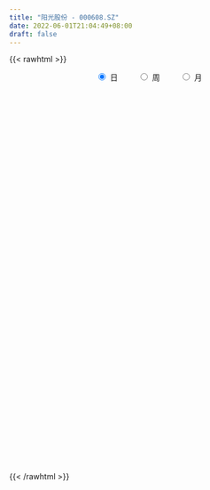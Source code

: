 ```yaml
---
title: "阳光股份 - 000608.SZ"
date: 2022-06-01T21:04:49+08:00
draft: false
---
```

{{< rawhtml >}}
    <div style="text-align: center">
        <label style="padding: 1rem;"><input style="margin-right: .5rem" type="radio" name="period" value="D" checked onclick="period_change(this)">日</label>
        <label style="padding: 1rem;"><input style="margin-right: .5rem" type="radio" name="period" value="W" onclick="period_change(this)">周</label>
        <label style="padding: 1rem;"><input style="margin-right: .5rem" type="radio" name="period" value="M" onclick="period_change(this)">月</label>
    </div>
    <div id="chart" style="height: 700px;"></div> 
    <script type="text/javascript">
        const D_v = [130619.51,75829.29,61624.3,96807.8,72365.39,105903.89,100432.43,133226.72,159597.11,110078.04,71817.2,64117.2,47136.2,53517.01,63439.0,51863.82,71285.0,46936.38,36241.01,32916.61,31291.31,34118.91,34418.51,30829.0,45053.7,27038.57,76603.01,46321.6,42106.21,46775.79,65738.02,44191.03,27055.0,49911.39,28387.41,63744.8,35876.22,19838.6,32444.62,33876.67,42789.0,20636.16,36970.01,42566.5,35371.01,52855.0,27182.41,44900.39,87423.85,41121.0,47241.24,60023.5,66704.22,92038.65,57070.09,68967.0,31511.35,54105.35,41973.7,35630.01,44663.01,182972.32,153208.21,130334.01,64962.5,74843.73,119558.17,110898.75,118701.45,288146.62,293262.22,129550.38,91011.75,65737.74,73170.0,55434.8,54589.71,87584.32,63303.54,74249.0,48141.72,73016.8,50391.81,61137.42,47990.82,57943.51,44556.0,78811.0,47808.0,35866.01,42963.01,38630.1,44636.73,43226.41,36252.01,37946.0,31878.0,39235.89,29439.73,23026.0,15754.02,21119.0,55936.32,34299.0,28563.0,22972.6,31215.33,48782.9,31351.0,44257.01,65985.58,35307.81,22024.84,19123.57,19035.34,44156.93,58362.39,54600.28,42057.81,87874.39,44126.33,34647.01,35005.06,23557.28,19564.0,52545.98,29961.44,27806.81,27766.0,23523.2,51520.0,27059.1,23150.2,27071.0,44678.42,30164.4,43315.42,25571.35,25441.0,29930.8,68674.25,89598.46,71335.1,106912.21,139756.13,489738.89,308215.54,129935.58,109624.03,80703.1,61288.01,52375.81,58614.51,123120.5,88647.84,109507.84,575757.1899999999,408229.97,242495.6,179723.2,201394.62,163746.62,79275.38,99147.56,92434.0,109987.0,96035.0,95747.5,314384.97,366891.87,786330.28,552758.5699999999,350702.5,229655.17,548247.1800000001,484875.16,518967.52,329189.5,310267.0,220331.0,170640.75,228932.29,244306.0,218008.8,183351.37,187162.0,118193.0,72973.0,100935.01,79160.05,131766.47,119277.93,119543.59,143105.17,173304.11,95582.0,101500.4,139149.17,161169.92,160028.0,188808.1,201369.0,285087.08,596108.02,667448.72,536777.51,1237783.6699999999,1274658.74,766891.0600000001,1001603.08,1236934.5,1861274.0600000001,1715741.5600000001,1092098.8799999999,784867.66,699989.29,535002.4399999999,473065.76,414773.1,363163.59,286235.29,213382.03,253396.0,256543.0,198515.0,238149.3,265485.6,350917.0,282811.63,572237.0,470964.31,355910.01,344605.0,291523.8,366031.01,276711.8,405404.77,444369.27,415899.46,239255.0,353546.67,289858.18,206618.0,252356.4,199554.91,212395.4,161012.0,152211.0,122717.29,168259.0]
const D_histogram = [0.0,-0.0019145299,-0.0036479704,0.0018512198,0.0032948905,0.0104097471,0.0053662555,0.0114614266,0.0152579808,0.017380009,0.0138343873,0.004338022,-0.0007421065,-0.0027862233,-0.0066429802,-0.00695131,-0.019043434,-0.0231660563,-0.0258536942,-0.0242512124,-0.0225412045,-0.0201638902,-0.0168088096,-0.0174456888,-0.0115770296,-0.0082938497,-0.0035935214,-0.0020722203,0.0005723852,0.0031429403,0.0074396959,0.0100234943,0.0088226452,0.0059306709,0.0033931703,-0.00198775,-0.0018443205,-0.0027088872,-0.0022392204,-0.0003146223,-0.0001309816,0.0002284859,0.0013169701,0.0028023262,0.002537652,-0.0020066996,-0.0057997907,-0.018482597,-0.011779613,-0.0060140574,-0.0011245964,0.0061528782,0.0094261795,0.0157402562,0.0216788326,0.0219159191,0.0217079261,0.0205442158,0.0187956597,0.01609118,0.0135308207,0.0213749984,0.0308133791,0.0426004998,0.0474866501,0.0464066808,0.0530252864,0.0518760399,0.0553727131,0.02764849,-0.0157013464,-0.0480296355,-0.069092954,-0.07736672,-0.0814814198,-0.080035179,-0.073720493,-0.0626028323,-0.0495530584,-0.0435215423,-0.0357241554,-0.0322526975,-0.0296865872,-0.0283929659,-0.0266236632,-0.0207592219,-0.0151408428,-0.0169566495,-0.0194691646,-0.0190513957,-0.0193281661,-0.0142381091,-0.0041040763,0.0048404742,0.0093686765,0.0095937151,0.010917011,0.009005362,0.0102512121,0.0101965641,0.0105827672,0.0099245681,0.0079854652,0.0021360839,-0.0026715353,-0.0059299092,-0.0067565682,-0.0053621642,-0.0032746932,-0.0072365526,0.0018267583,0.0045348303,0.0050217942,0.0079086972,0.0095777673,0.0116505515,0.0170320463,0.0184228608,0.0191120259,0.0263016663,0.0288325429,0.025692302,0.0235708097,0.0208689855,0.0191738432,0.0175166541,0.0165683785,0.0128855006,0.0063759674,0.0028886863,0.0046628026,0.0064401482,0.0074734912,0.0066929516,0.0092684044,0.0080476045,0.008322101,0.0082241097,0.0078790428,0.0061028914,0.0073380229,0.0135699788,0.0187471696,0.0242254817,0.0461427266,0.0490296971,0.0371730654,0.0229940152,0.0163464955,0.0070726907,0.000451869,-0.0041600696,-0.0066234556,-0.003128703,-0.001819164,0.0025234599,0.0206591198,0.0292114307,0.0344330622,0.0314712922,0.0285692692,0.0168572352,0.0072187432,-0.0019076334,-0.0051248454,-0.0146688014,-0.0193481987,-0.0238800679,-0.0056912912,0.0277123617,0.0222512731,-0.0054193886,-0.016829738,-0.0033720449,0.0058293675,0.0156964457,0.0247895499,0.0220153634,0.0138127688,0.0064353245,0.0012234922,-0.0010841991,-0.00272454,-0.0127888726,-0.0243855793,-0.0369174269,-0.0397216707,-0.0412967171,-0.0368192232,-0.0306134435,-0.021027244,-0.0219022182,-0.0228564998,-0.0339691963,-0.0450454322,-0.0464810401,-0.0436074225,-0.0431895284,-0.053806953,-0.048963876,-0.037125446,-0.0195239082,0.0008116312,0.024345624,0.0607205221,0.1050131542,0.108311218,0.1199564659,0.0944682174,0.0749060088,0.0822490668,0.1084361339,0.0937602124,0.0514750924,0.0278077571,-0.0066255456,-0.0306703573,-0.0538934343,-0.059306822,-0.0633493166,-0.0700053217,-0.0669419465,-0.0680054914,-0.077826725,-0.0847867605,-0.0970534694,-0.0958276367,-0.0923725564,-0.0855762822,-0.0749325088,-0.0597116687,-0.051856468,-0.0367861426,-0.0223669215,-0.015442467,-0.009714322,0.0013676278,0.0145830108,0.022665989,0.0238658085,0.027654049,0.0276976336,0.027243257,0.0187803746,0.0159095761,0.0134671352,0.0126668762,0.0097181024,0.0081078177,0.0061260532]
const D_fast = [0.0,-0.0023931624,-0.0050385955,0.0009233997,0.003190793,0.0129080864,0.0092061586,0.0181666863,0.0257777358,0.0322447662,0.0321577414,0.0237458816,0.0184802265,0.0157395539,0.0102220519,0.0081758945,-0.008677088,-0.0185912242,-0.0277422857,-0.032202607,-0.0361279002,-0.0387915584,-0.0396386803,-0.0446369817,-0.0416625799,-0.0404528624,-0.0366509145,-0.0356476684,-0.0328599666,-0.0295036764,-0.0233469969,-0.018257325,-0.0172525127,-0.0186618193,-0.0203510273,-0.0262288851,-0.0265465357,-0.0280883243,-0.0281784626,-0.0263325201,-0.0261816247,-0.0257650358,-0.024347309,-0.0221613714,-0.0217916326,-0.026837659,-0.0320806979,-0.0493841535,-0.0456260727,-0.0413640314,-0.0367557195,-0.0279400254,-0.0223101792,-0.0120610384,-0.0007027539,0.0050133123,0.0102323008,0.0142046445,0.0171550034,0.0184733186,0.0192956646,0.0324835918,0.0496253173,0.072062563,0.0888203758,0.0993420767,0.1192170039,0.1310367674,0.1483766189,0.1275645183,0.0802893452,0.0359536473,-0.0023829097,-0.0299983557,-0.0544834105,-0.0730459644,-0.0851614016,-0.089694449,-0.0890329397,-0.0938818092,-0.0950154612,-0.0996071776,-0.1044627141,-0.1102673343,-0.1151539474,-0.1144793116,-0.1126461432,-0.1187011122,-0.1260809186,-0.1304259985,-0.1355348105,-0.1340042807,-0.124896267,-0.114741598,-0.1078712265,-0.1052477591,-0.1011952105,-0.100855519,-0.0970468659,-0.0945523728,-0.091520478,-0.089697535,-0.0896402716,-0.0949556319,-0.1004311349,-0.1051719862,-0.1076877872,-0.1076339243,-0.1063651266,-0.1121361241,-0.1026161236,-0.098774344,-0.0970319316,-0.0921678542,-0.0881043423,-0.0831189202,-0.0734794138,-0.0674828841,-0.0620157126,-0.0482506556,-0.0385116433,-0.0352288087,-0.0314575986,-0.0289421765,-0.025843858,-0.0231218835,-0.0199280644,-0.0203895673,-0.0253051086,-0.0280702181,-0.0251304011,-0.0217430186,-0.0188413027,-0.0179486044,-0.0130560505,-0.0122649493,-0.0099099275,-0.0079518914,-0.0063271976,-0.0065776261,-0.003507989,0.0061164617,0.0159804448,0.0275151274,0.0609680539,0.0761124487,0.0735490834,0.0651185369,0.0625576412,0.055052009,0.0485441546,0.0428921985,0.0387729486,0.0414855255,0.0423402735,0.0473137624,0.0706142023,0.0864693708,0.1002992679,0.1052053209,0.1094456152,0.1019478901,0.0941140839,0.0845107989,0.0800123756,0.0668012191,0.0572847721,0.0467828861,0.0635488399,0.1038805833,0.1039823129,0.0749568041,0.0593390202,0.0719537021,0.0826124563,0.096403646,0.1116941376,0.1144237919,0.1096743895,0.1039057764,0.0989998171,0.0964210761,0.0940996001,0.0808380494,0.0631449479,0.0413837436,0.0286490821,0.0167498564,0.0120225445,0.0105749634,0.0149043518,0.0085538231,0.0018854166,-0.017719579,-0.040057173,-0.0531130409,-0.0611412789,-0.071520767,-0.0955899298,-0.1029878217,-0.1004307533,-0.0877101926,-0.0671717453,-0.0375513466,0.0140036821,0.0845496027,0.114925471,0.1565598353,0.1546886412,0.1538529348,0.1817582596,0.2350543601,0.2438184917,0.2144021448,0.1976867488,0.1615970597,0.1298846587,0.093188223,0.0729481299,0.0530683061,0.0289109707,0.0152388591,-0.0028260585,-0.0321039734,-0.060260699,-0.0967907753,-0.1195218518,-0.1391599106,-0.153757707,-0.1618470607,-0.1615541378,-0.1666630541,-0.1607892643,-0.1519617736,-0.1488979358,-0.1455983714,-0.1341745146,-0.1173133789,-0.1035639035,-0.0963976319,-0.0856958791,-0.0787278861,-0.0723714485,-0.0761392373,-0.0750326417,-0.0741082989,-0.0717418388,-0.072261087,-0.0718444173,-0.0722946684]
const D_slow = [0.0,-0.0004786325,-0.0013906251,-0.0009278201,-0.0001040975,0.0024983393,0.0038399031,0.0067052598,0.010519755,0.0148647572,0.0183233541,0.0194078596,0.019222333,0.0185257771,0.0168650321,0.0151272046,0.0103663461,0.004574832,-0.0018885915,-0.0079513946,-0.0135866957,-0.0186276683,-0.0228298707,-0.0271912929,-0.0300855503,-0.0321590127,-0.0330573931,-0.0335754481,-0.0334323518,-0.0326466168,-0.0307866928,-0.0282808192,-0.0260751579,-0.0245924902,-0.0237441976,-0.0242411351,-0.0247022152,-0.025379437,-0.0259392421,-0.0260178977,-0.0260506431,-0.0259935217,-0.0256642791,-0.0249636976,-0.0243292846,-0.0248309595,-0.0262809072,-0.0309015564,-0.0338464597,-0.035349974,-0.0356311231,-0.0340929036,-0.0317363587,-0.0278012947,-0.0223815865,-0.0169026067,-0.0114756252,-0.0063395713,-0.0016406563,0.0023821386,0.0057648438,0.0111085934,0.0188119382,0.0294620632,0.0413337257,0.0529353959,0.0661917175,0.0791607275,0.0930039058,0.0999160283,0.0959906916,0.0839832828,0.0667100443,0.0473683643,0.0269980093,0.0069892146,-0.0114409087,-0.0270916167,-0.0394798813,-0.0503602669,-0.0592913058,-0.0673544801,-0.0747761269,-0.0818743684,-0.0885302842,-0.0937200897,-0.0975053004,-0.1017444627,-0.1066117539,-0.1113746028,-0.1162066444,-0.1197661716,-0.1207921907,-0.1195820722,-0.117239903,-0.1148414742,-0.1121122215,-0.109860881,-0.107298078,-0.1047489369,-0.1021032451,-0.0996221031,-0.0976257368,-0.0970917158,-0.0977595996,-0.0992420769,-0.100931219,-0.10227176,-0.1030904333,-0.1048995715,-0.1044428819,-0.1033091743,-0.1020537258,-0.1000765515,-0.0976821096,-0.0947694717,-0.0905114602,-0.085905745,-0.0811277385,-0.0745523219,-0.0673441862,-0.0609211107,-0.0550284083,-0.0498111619,-0.0450177011,-0.0406385376,-0.036496443,-0.0332750678,-0.031681076,-0.0309589044,-0.0297932038,-0.0281831667,-0.0263147939,-0.024641556,-0.0223244549,-0.0203125538,-0.0182320285,-0.0161760011,-0.0142062404,-0.0126805175,-0.0108460118,-0.0074535171,-0.0027667247,0.0032896457,0.0148253273,0.0270827516,0.036376018,0.0421245218,0.0462111456,0.0479793183,0.0480922856,0.0470522682,0.0453964043,0.0446142285,0.0441594375,0.0447903025,0.0499550824,0.0572579401,0.0658662057,0.0737340287,0.080876346,0.0850906548,0.0868953406,0.0864184323,0.0851372209,0.0814700206,0.0766329709,0.0706629539,0.0692401311,0.0761682215,0.0817310398,0.0803761927,0.0761687582,0.075325747,0.0767830888,0.0807072003,0.0869045877,0.0924084286,0.0958616208,0.0974704519,0.0977763249,0.0975052752,0.0968241402,0.093626922,0.0875305272,0.0783011705,0.0683707528,0.0580465735,0.0488417677,0.0411884069,0.0359315958,0.0304560413,0.0247419164,0.0162496173,0.0049882592,-0.0066320008,-0.0175338564,-0.0283312385,-0.0417829768,-0.0540239458,-0.0633053073,-0.0681862843,-0.0679833765,-0.0618969705,-0.04671684,-0.0204635515,0.006614253,0.0366033695,0.0602204238,0.078946926,0.0995091927,0.1266182262,0.1500582793,0.1629270524,0.1698789917,0.1682226053,0.1605550159,0.1470816574,0.1322549519,0.1164176227,0.0989162923,0.0821808057,0.0651794328,0.0457227516,0.0245260615,0.0002626941,-0.0236942151,-0.0467873542,-0.0681814247,-0.0869145519,-0.1018424691,-0.1148065861,-0.1240031218,-0.1295948521,-0.1334554689,-0.1358840494,-0.1355421424,-0.1318963897,-0.1262298925,-0.1202634403,-0.1133499281,-0.1064255197,-0.0996147055,-0.0949196118,-0.0909422178,-0.087575434,-0.084408715,-0.0819791894,-0.079952235,-0.0784207216]
const D_data = [['2021-05-21', 3.55, 3.6, 3.47, 3.72],['2021-05-24', 3.59, 3.57, 3.56, 3.65],['2021-05-25', 3.58, 3.56, 3.51, 3.63],['2021-05-26', 3.59, 3.66, 3.53, 3.67],['2021-05-27', 3.62, 3.63, 3.61, 3.72],['2021-05-28', 3.6, 3.73, 3.6, 3.75],['2021-05-31', 3.71, 3.59, 3.55, 3.71],['2021-06-01', 3.56, 3.74, 3.55, 3.75],['2021-06-02', 3.7, 3.75, 3.65, 3.9],['2021-06-03', 3.75, 3.76, 3.68, 3.91],['2021-06-04', 3.71, 3.7, 3.63, 3.75],['2021-06-07', 3.7, 3.6, 3.6, 3.73],['2021-06-08', 3.6, 3.62, 3.57, 3.62],['2021-06-09', 3.61, 3.64, 3.58, 3.64],['2021-06-10', 3.63, 3.6, 3.56, 3.65],['2021-06-11', 3.6, 3.63, 3.6, 3.65],['2021-06-15', 3.62, 3.44, 3.44, 3.63],['2021-06-16', 3.46, 3.48, 3.43, 3.52],['2021-06-17', 3.48, 3.46, 3.45, 3.52],['2021-06-18', 3.47, 3.49, 3.43, 3.49],['2021-06-21', 3.47, 3.48, 3.44, 3.5],['2021-06-22', 3.48, 3.48, 3.45, 3.53],['2021-06-23', 3.49, 3.49, 3.47, 3.52],['2021-06-24', 3.49, 3.43, 3.43, 3.51],['2021-06-25', 3.46, 3.51, 3.41, 3.53],['2021-06-28', 3.52, 3.49, 3.49, 3.52],['2021-06-29', 3.48, 3.52, 3.47, 3.59],['2021-06-30', 3.51, 3.49, 3.48, 3.54],['2021-07-01', 3.49, 3.51, 3.49, 3.56],['2021-07-02', 3.51, 3.52, 3.5, 3.57],['2021-07-05', 3.51, 3.56, 3.48, 3.57],['2021-07-06', 3.57, 3.56, 3.52, 3.57],['2021-07-07', 3.53, 3.52, 3.52, 3.55],['2021-07-08', 3.54, 3.49, 3.46, 3.55],['2021-07-09', 3.48, 3.48, 3.45, 3.5],['2021-07-12', 3.49, 3.42, 3.42, 3.52],['2021-07-13', 3.45, 3.47, 3.41, 3.5],['2021-07-14', 3.48, 3.45, 3.44, 3.48],['2021-07-15', 3.43, 3.46, 3.41, 3.47],['2021-07-16', 3.45, 3.48, 3.42, 3.49],['2021-07-19', 3.47, 3.46, 3.42, 3.47],['2021-07-20', 3.43, 3.46, 3.43, 3.47],['2021-07-21', 3.47, 3.47, 3.47, 3.53],['2021-07-22', 3.48, 3.48, 3.46, 3.51],['2021-07-23', 3.5, 3.46, 3.45, 3.5],['2021-07-26', 3.47, 3.39, 3.34, 3.48],['2021-07-27', 3.39, 3.37, 3.37, 3.42],['2021-07-28', 3.37, 3.2, 3.17, 3.37],['2021-07-29', 3.28, 3.41, 3.24, 3.46],['2021-07-30', 3.39, 3.42, 3.38, 3.5],['2021-08-02', 3.43, 3.43, 3.37, 3.46],['2021-08-03', 3.44, 3.49, 3.43, 3.51],['2021-08-04', 3.51, 3.47, 3.44, 3.51],['2021-08-05', 3.45, 3.54, 3.45, 3.56],['2021-08-06', 3.56, 3.58, 3.5, 3.58],['2021-08-09', 3.57, 3.54, 3.52, 3.61],['2021-08-10', 3.53, 3.55, 3.51, 3.56],['2021-08-11', 3.52, 3.55, 3.52, 3.62],['2021-08-12', 3.55, 3.55, 3.52, 3.57],['2021-08-13', 3.55, 3.54, 3.52, 3.56],['2021-08-16', 3.54, 3.54, 3.52, 3.56],['2021-08-17', 3.54, 3.7, 3.53, 3.74],['2021-08-18', 3.69, 3.79, 3.66, 3.87],['2021-08-19', 3.8, 3.91, 3.75, 3.94],['2021-08-20', 3.92, 3.91, 3.84, 3.96],['2021-08-23', 3.88, 3.89, 3.84, 3.95],['2021-08-24', 3.86, 4.05, 3.86, 4.13],['2021-08-25', 4.03, 4.02, 3.94, 4.12],['2021-08-26', 4.02, 4.14, 3.98, 4.22],['2021-08-27', 4.09, 3.73, 3.73, 4.18],['2021-08-30', 3.55, 3.36, 3.36, 3.55],['2021-08-31', 3.3, 3.28, 3.23, 3.37],['2021-09-01', 3.28, 3.24, 3.22, 3.33],['2021-09-02', 3.25, 3.27, 3.21, 3.28],['2021-09-03', 3.26, 3.23, 3.22, 3.28],['2021-09-06', 3.24, 3.23, 3.21, 3.25],['2021-09-07', 3.24, 3.25, 3.22, 3.27],['2021-09-08', 3.27, 3.3, 3.24, 3.32],['2021-09-09', 3.3, 3.34, 3.27, 3.35],['2021-09-10', 3.35, 3.26, 3.25, 3.35],['2021-09-13', 3.26, 3.28, 3.24, 3.3],['2021-09-14', 3.29, 3.22, 3.21, 3.31],['2021-09-15', 3.2, 3.19, 3.16, 3.21],['2021-09-16', 3.2, 3.15, 3.15, 3.24],['2021-09-17', 3.16, 3.13, 3.09, 3.18],['2021-09-22', 3.1, 3.17, 3.05, 3.2],['2021-09-23', 3.16, 3.17, 3.16, 3.21],['2021-09-24', 3.18, 3.06, 3.06, 3.18],['2021-09-27', 3.07, 3.01, 2.99, 3.1],['2021-09-28', 2.99, 3.01, 2.98, 3.04],['2021-09-29', 3.02, 2.97, 2.97, 3.04],['2021-09-30', 2.97, 3.02, 2.96, 3.04],['2021-10-08', 3.02, 3.1, 3.0, 3.11],['2021-10-11', 3.1, 3.12, 3.08, 3.14],['2021-10-12', 3.11, 3.09, 3.06, 3.12],['2021-10-13', 3.09, 3.04, 3.03, 3.1],['2021-10-14', 3.04, 3.05, 3.0, 3.05],['2021-10-15', 3.05, 3.0, 3.0, 3.08],['2021-10-18', 3.0, 3.03, 2.98, 3.05],['2021-10-19', 3.06, 3.01, 3.0, 3.06],['2021-10-20', 3.04, 3.01, 3.0, 3.04],['2021-10-21', 3.0, 2.99, 2.98, 3.02],['2021-10-22', 3.01, 2.96, 2.93, 3.03],['2021-10-25', 2.93, 2.88, 2.86, 2.95],['2021-10-26', 2.89, 2.85, 2.84, 2.89],['2021-10-27', 2.86, 2.83, 2.82, 2.88],['2021-10-28', 2.84, 2.83, 2.81, 2.85],['2021-10-29', 2.83, 2.84, 2.81, 2.87],['2021-11-01', 2.84, 2.84, 2.8, 2.86],['2021-11-02', 2.84, 2.74, 2.72, 2.86],['2021-11-03', 2.75, 2.9, 2.73, 2.91],['2021-11-04', 2.9, 2.84, 2.83, 2.91],['2021-11-05', 2.84, 2.81, 2.79, 2.86],['2021-11-08', 2.81, 2.84, 2.78, 2.86],['2021-11-09', 2.85, 2.83, 2.8, 2.85],['2021-11-10', 2.83, 2.84, 2.75, 2.85],['2021-11-11', 2.82, 2.9, 2.81, 2.94],['2021-11-12', 2.91, 2.87, 2.82, 2.92],['2021-11-15', 2.85, 2.87, 2.82, 2.89],['2021-11-16', 2.88, 2.98, 2.86, 2.99],['2021-11-17', 2.99, 2.96, 2.93, 2.99],['2021-11-18', 2.97, 2.9, 2.89, 2.97],['2021-11-19', 2.91, 2.91, 2.86, 2.94],['2021-11-22', 2.91, 2.9, 2.88, 2.93],['2021-11-23', 2.9, 2.91, 2.88, 2.91],['2021-11-24', 2.91, 2.91, 2.87, 2.98],['2021-11-25', 2.91, 2.92, 2.9, 2.94],['2021-11-26', 2.92, 2.88, 2.87, 2.92],['2021-11-29', 2.85, 2.82, 2.81, 2.85],['2021-11-30', 2.83, 2.83, 2.82, 2.87],['2021-12-01', 2.84, 2.89, 2.82, 2.91],['2021-12-02', 2.91, 2.9, 2.88, 2.92],['2021-12-03', 2.91, 2.9, 2.87, 2.91],['2021-12-06', 2.92, 2.88, 2.87, 2.93],['2021-12-07', 2.89, 2.93, 2.89, 2.94],['2021-12-08', 2.93, 2.89, 2.88, 2.93],['2021-12-09', 2.89, 2.91, 2.86, 2.92],['2021-12-10', 2.9, 2.91, 2.88, 2.93],['2021-12-13', 2.92, 2.91, 2.89, 2.93],['2021-12-14', 2.91, 2.89, 2.87, 2.91],['2021-12-15', 2.89, 2.93, 2.89, 2.96],['2021-12-16', 2.94, 3.02, 2.92, 3.05],['2021-12-17', 3.01, 3.05, 2.98, 3.08],['2021-12-20', 3.04, 3.1, 3.03, 3.14],['2021-12-21', 3.13, 3.41, 3.13, 3.41],['2021-12-22', 3.75, 3.28, 3.27, 3.75],['2021-12-23', 3.2, 3.11, 3.08, 3.25],['2021-12-24', 3.1, 3.04, 3.01, 3.11],['2021-12-27', 3.05, 3.1, 3.04, 3.12],['2021-12-28', 3.07, 3.04, 3.02, 3.1],['2021-12-29', 3.06, 3.04, 3.01, 3.07],['2021-12-30', 3.03, 3.04, 3.02, 3.06],['2021-12-31', 3.04, 3.05, 3.03, 3.07],['2022-01-04', 3.06, 3.13, 3.03, 3.14],['2022-01-05', 3.13, 3.12, 3.09, 3.16],['2022-01-06', 3.12, 3.18, 3.1, 3.23],['2022-01-07', 3.2, 3.43, 3.2, 3.5],['2022-01-10', 3.36, 3.41, 3.26, 3.5],['2022-01-11', 3.38, 3.44, 3.35, 3.51],['2022-01-12', 3.38, 3.38, 3.33, 3.44],['2022-01-13', 3.4, 3.4, 3.35, 3.51],['2022-01-14', 3.4, 3.28, 3.27, 3.42],['2022-01-17', 3.26, 3.27, 3.22, 3.32],['2022-01-18', 3.27, 3.24, 3.22, 3.34],['2022-01-19', 3.23, 3.29, 3.22, 3.32],['2022-01-20', 3.29, 3.18, 3.17, 3.36],['2022-01-21', 3.16, 3.2, 3.12, 3.26],['2022-01-24', 3.21, 3.17, 3.06, 3.23],['2022-01-25', 3.16, 3.49, 3.14, 3.49],['2022-01-26', 3.84, 3.84, 3.8, 3.84],['2022-01-27', 4.0, 3.46, 3.46, 4.2],['2022-01-28', 3.11, 3.11, 3.11, 3.28],['2022-02-07', 3.09, 3.21, 3.09, 3.3],['2022-02-08', 3.2, 3.53, 3.16, 3.53],['2022-02-09', 3.49, 3.55, 3.41, 3.67],['2022-02-10', 3.54, 3.63, 3.43, 3.71],['2022-02-11', 3.6, 3.7, 3.53, 3.73],['2022-02-14', 3.63, 3.6, 3.49, 3.65],['2022-02-15', 3.63, 3.53, 3.47, 3.69],['2022-02-16', 3.53, 3.52, 3.46, 3.6],['2022-02-17', 3.5, 3.53, 3.42, 3.53],['2022-02-18', 3.53, 3.56, 3.43, 3.57],['2022-02-21', 3.53, 3.57, 3.5, 3.64],['2022-02-22', 3.52, 3.44, 3.42, 3.59],['2022-02-23', 3.46, 3.36, 3.34, 3.48],['2022-02-24', 3.35, 3.27, 3.05, 3.39],['2022-02-25', 3.26, 3.33, 3.25, 3.37],['2022-02-28', 3.31, 3.31, 3.25, 3.34],['2022-03-01', 3.31, 3.37, 3.31, 3.4],['2022-03-02', 3.36, 3.4, 3.35, 3.43],['2022-03-03', 3.41, 3.47, 3.39, 3.47],['2022-03-04', 3.46, 3.35, 3.34, 3.47],['2022-03-07', 3.35, 3.33, 3.31, 3.43],['2022-03-08', 3.35, 3.15, 3.13, 3.35],['2022-03-09', 3.18, 3.06, 2.93, 3.2],['2022-03-10', 3.09, 3.11, 3.06, 3.16],['2022-03-11', 3.06, 3.13, 3.01, 3.14],['2022-03-14', 3.1, 3.07, 3.06, 3.24],['2022-03-15', 3.09, 2.86, 2.86, 3.09],['2022-03-16', 2.91, 2.99, 2.84, 3.01],['2022-03-17', 3.06, 3.08, 3.05, 3.16],['2022-03-18', 3.06, 3.2, 3.04, 3.21],['2022-03-21', 3.2, 3.32, 3.17, 3.39],['2022-03-22', 3.31, 3.48, 3.22, 3.6],['2022-03-23', 3.4, 3.83, 3.37, 3.83],['2022-03-24', 4.21, 4.21, 4.06, 4.21],['2022-03-25', 4.2, 3.91, 3.79, 4.36],['2022-03-28', 3.8, 4.15, 3.71, 4.3],['2022-03-29', 4.0, 3.74, 3.74, 4.0],['2022-03-30', 3.73, 3.77, 3.66, 3.93],['2022-03-31', 3.79, 4.15, 3.79, 4.15],['2022-04-01', 4.32, 4.57, 3.94, 4.57],['2022-04-06', 4.39, 4.19, 4.11, 4.55],['2022-04-07', 3.93, 3.77, 3.77, 4.01],['2022-04-08', 3.77, 3.88, 3.67, 3.92],['2022-04-11', 3.83, 3.62, 3.55, 3.84],['2022-04-12', 3.6, 3.6, 3.48, 3.7],['2022-04-13', 3.55, 3.47, 3.42, 3.6],['2022-04-14', 3.48, 3.59, 3.48, 3.67],['2022-04-15', 3.59, 3.55, 3.52, 3.67],['2022-04-18', 3.51, 3.45, 3.4, 3.6],['2022-04-19', 3.48, 3.52, 3.39, 3.55],['2022-04-20', 3.5, 3.43, 3.37, 3.53],['2022-04-21', 3.42, 3.24, 3.2, 3.42],['2022-04-22', 3.22, 3.17, 3.15, 3.28],['2022-04-25', 3.13, 2.98, 2.95, 3.18],['2022-04-26', 3.0, 3.04, 2.95, 3.15],['2022-04-27', 2.99, 3.0, 2.83, 3.07],['2022-04-28', 3.0, 2.99, 2.9, 3.04],['2022-04-29', 3.01, 3.01, 2.97, 3.05],['2022-05-05', 3.03, 3.07, 2.97, 3.08],['2022-05-06', 3.0, 2.98, 2.86, 3.02],['2022-05-09', 3.01, 3.08, 2.98, 3.14],['2022-05-10', 3.03, 3.11, 2.99, 3.11],['2022-05-11', 3.12, 3.04, 3.02, 3.13],['2022-05-12', 3.02, 3.03, 2.95, 3.07],['2022-05-13', 3.02, 3.12, 2.98, 3.13],['2022-05-16', 3.23, 3.2, 3.12, 3.29],['2022-05-17', 3.24, 3.19, 3.08, 3.24],['2022-05-18', 3.17, 3.13, 3.11, 3.19],['2022-05-19', 3.07, 3.18, 3.05, 3.25],['2022-05-20', 3.17, 3.15, 3.13, 3.24],['2022-05-23', 3.16, 3.15, 3.12, 3.18],['2022-05-24', 3.15, 3.03, 3.01, 3.15],['2022-05-25', 3.01, 3.07, 3.0, 3.09],['2022-05-26', 3.08, 3.06, 3.05, 3.14],['2022-05-27', 3.07, 3.07, 3.03, 3.1],['2022-05-30', 3.08, 3.03, 3.01, 3.08],['2022-05-31', 3.03, 3.03, 2.98, 3.04],['2022-06-01', 3.04, 3.01, 2.99, 3.06]]
const W_v = [398621.22,120793.67,183377.72,178446.39,232917.59,207267.61,135376.55,107855.73,124992.13,92195.57,167575.25,217718.07,164451.09,118589.33,108654.54,101345.62,267801.98,704381.9800000001,258702.71,17002.0,417390.22,215268.0,183115.33,166643.03,297365.75,317321.42,1842252.5900000001,2248974.8200000003,1177110.55,498195.75,217348.48,623057.6899999999,388756.9,317310.12,341225.21,251561.44,91934.56,145800.42,123503.51,120887.27,262609.54,179399.62,67756.45,67180.04,99893.6,167359.56,70340.27,77325.49,75321.4,150845.56,64882.24,40040.6,85393.78,54281.83,54017.32,78524.95,292659.49,111825.6,62070.76,62018.57,85033.27,63952.28,76766.72,127049.8,361173.48,337990.12,513582.68,227407.26,213030.64,240608.59,229188.23,189049.04,161294.94,126800.63,104091.15,96671.4,80673.23,84042.91,54164.36,69794.68,126101.41,167997.01,214614.67,322676.16,343156.17,76547.3,458990.59,256457.12,148005.01,165189.23,116442.81,173660.16,133573.3,115859.42,111944.2,137833.45,91272.89,81373.98,66514.61,206120.34,236118.52,90696.94,171977.33,185180.76,166863.01,237779.32,278098.76,162507.39,155157.21,93091.31,123944.18,97725.73,5842.78,38286.36,106382.89,83559.64,61451.68,98495.97,168575.03,102239.14,91306.27,96828.28,64427.88,163343.92,125196.67,108908.78,156653.2,90742.32,74713.65,201023.88,152841.01,167752.2,382700.0,294690.5,186394.24,174103.95,137288.57,84553.57,85887.74,170090.81,302201.43,316521.39,84770.42,96229.26,70469.96,120070.23,102036.62,109568.02,98577.89,54958.43,282868.71,603315.3,761973.3999999999,242926.28,139880.9,195753.46,229999.52,333355.3199999999,116317.69,134587.8,151995.97,96526.13,165377.01,40083.23,18202.4,435428.46,299611.53,316831.78,832850.01,976352.8100000001,240655.85,160499.38,124406.08,167457.42,137011.56,207548.55,159411.5,192654.31,193411.17,623821.4400000001,711481.76,318901.32,100734.73,110496.51,369568.31,251156.25,209455.92,179778.78,299026.56,773282.0700000001,1518198.4299999999,694432.47,439496.97,364366.32,119474.76,506829.58,493805.83,412530.67,575151.5,280073.23,187379.0,175711.43,238845.18,215282.85,185780.91,178332.68,253482.65,323077.7,232187.41,576140.05,712148.72,652732.09,335161.37,280678.57,181310.51,165267.12,44636.73,188538.31,145275.07,165832.83,198926.24,195278.51,243710.6,153435.51,153018.5,170800.59,284979.61,1174558.3500000001,362605.46,897033.3699999999,1195590.01,476878.94,2116113.1899999999,2132447.5300000003,1259360.54,951021.1699999999,504112.46,633035.27,850524.1900000001,3323205.0,6141361.4399999995,3592708.1000000001,2485994.1799999997,1208071.3199999998,1709600.5299999998,826874.3200000001,1684276.3800000001,1742928.5799999998,1031936.7100000001,443187.29]
const W_histogram = [0.0,-0.0038162963,-0.0263254481,-0.0637654247,-0.0932033315,-0.1146001115,-0.1340221089,-0.1413547768,-0.1315073382,-0.1149181434,-0.0953492343,-0.093145372,-0.0629723502,-0.0351375355,-0.0317432225,-0.0291590837,0.0160464248,0.0391835654,0.0789549191,0.0506444781,-0.031037582,-0.0706625944,-0.0994811657,-0.0810325471,-0.0547106713,-0.062189244,0.1326785607,0.1065025266,0.0521785507,0.0363115298,0.040849506,0.0394281689,0.0514041,0.0481599701,0.0055762122,-0.0054427535,-0.0189533505,-0.0307406461,-0.0509196081,-0.054220331,-0.0174233838,-0.017103809,-0.0148449152,-0.0101851028,-0.0029715307,0.0194473822,0.0132139562,-0.0240641155,-0.0232699771,-0.0598664653,-0.0859349459,-0.1012895527,-0.0942150751,-0.1006801979,-0.1029379408,-0.1143309648,-0.1076176223,-0.0985966753,-0.0896538909,-0.0848536133,-0.0629245429,-0.0446673267,-0.0640283637,-0.0745362665,-0.0302730471,0.0256466457,0.1126859522,0.1907983159,0.2249624357,0.2184279703,0.1792091832,0.1498699047,0.1170703376,0.1046143383,0.1231927658,0.1312503289,0.1217812552,0.1015456452,0.0804965332,0.0738973812,0.1014215845,0.1231325557,0.1397811367,0.1967377387,0.2206412721,0.2335590132,0.2824157629,0.2740123562,0.2442134464,0.1624427943,0.0775406393,-0.0037739473,-0.0804831988,-0.1335086598,-0.1641383677,-0.1934291497,-0.2090553806,-0.1905705911,-0.1665565684,-0.1399561681,-0.1121719483,-0.0886756254,-0.0369876476,-0.0142891416,0.0197144783,0.0136659241,0.0223663225,0.0142769464,0.0094572928,-0.0032926891,-0.0177846609,-0.052351726,-0.0726811989,-0.0828554652,-0.1140222205,-0.1264586667,-0.1274915075,-0.1197557138,-0.0970838359,-0.0628266503,-0.0267897016,-0.0163541781,-0.0090731954,0.0035277004,0.0098599416,0.0106323389,0.0155133299,0.0137438071,-0.0036198718,-0.0445172453,-0.0468655798,-0.0254603805,0.0212561867,0.102399851,0.1253298347,0.1026268117,0.0950359618,0.0773149721,0.0546355307,0.0465051889,0.077808454,0.0675537894,0.0660965558,0.048381119,0.0257609939,0.012042778,-0.0068913897,-0.0287247242,-0.046697955,-0.0637558335,-0.0421862273,-0.0267963509,-0.0434670933,-0.069049006,-0.0648944831,-0.0581260336,-0.0365398485,-0.0316033845,-0.0309076238,-0.0309213521,-0.0357758151,-0.0363083946,-0.0378504881,-0.0462399839,-0.0449744078,-0.0089031088,0.0056316363,0.009083799,0.0053879418,-0.0134556959,-0.0273734766,-0.0393263729,-0.0435879045,-0.0650420779,-0.0768540597,-0.0952298425,-0.1005849356,-0.1132233524,-0.1078082241,-0.0866484002,-0.0616372629,-0.0570808441,-0.0437557971,-0.0146845336,0.0112784792,0.0294393343,0.035947238,0.0494062742,0.0657658171,0.1250555117,0.1510621823,0.1519473778,0.1309506073,0.1174625195,0.097632896,0.0950671498,0.0834564149,0.0812729589,0.0747167354,0.0630404328,0.0441561366,0.0318541411,0.0236119164,0.0151016489,0.0093877865,0.0044284368,-0.0010844682,0.0061106691,0.0081163199,0.0329109051,0.0355146539,0.0035705262,-0.0145377535,-0.0332024174,-0.0473326448,-0.0558576348,-0.052637046,-0.0535905936,-0.0531592188,-0.0568666674,-0.0571006993,-0.0492716588,-0.0379633052,-0.0294476985,-0.0198709332,-0.0107239709,0.0059948388,0.016996795,0.0250764117,0.0544561971,0.0616989002,0.0590134467,0.0494733126,0.079420159,0.0857789072,0.0710806592,0.0597472092,0.0356644522,0.0232789705,0.0596646291,0.1213848263,0.1093182401,0.0743612785,0.0235292071,-0.0206021161,-0.0498768506,-0.0573424509,-0.0576363973,-0.0603084587,-0.0629171943]
const W_fast = [0.0,-0.0047703704,-0.0338608842,-0.0872422169,-0.1399809566,-0.1900277646,-0.2429552891,-0.2856266512,-0.3086560472,-0.3207963882,-0.3250647877,-0.3461472683,-0.3317173342,-0.3126669033,-0.3172083959,-0.321914028,-0.2726969133,-0.2397638814,-0.1802537979,-0.1959031194,-0.285344575,-0.342635236,-0.3963240988,-0.3981336169,-0.385489409,-0.4085152927,-0.1804778478,-0.1800282503,-0.2213075884,-0.228096727,-0.2133463742,-0.2049106691,-0.180083713,-0.1712878504,-0.2124775552,-0.2248572093,-0.2431061439,-0.262578601,-0.2954874651,-0.3123432707,-0.2799021695,-0.2838585469,-0.2853108819,-0.2831973452,-0.2767266558,-0.2494458974,-0.2523758343,-0.2956699349,-0.3006932908,-0.3522563953,-0.3998086124,-0.4404856073,-0.4569648985,-0.4886000707,-0.5165922989,-0.556568064,-0.5767591271,-0.5923873489,-0.6058580372,-0.622271163,-0.6160732283,-0.6089828438,-0.6443509717,-0.6734929412,-0.6367979835,-0.5744666293,-0.4592558347,-0.3334438921,-0.2430391634,-0.1949666361,-0.1893831275,-0.1812549298,-0.1847869125,-0.1710893273,-0.1217127083,-0.0808425629,-0.0598663229,-0.0547155215,-0.0556405002,-0.0437653069,0.0091142925,0.0616084026,0.1132022678,0.2193433045,0.2984071559,0.3697146503,0.4891753407,0.5492750231,0.5805294748,0.5393695214,0.4738525262,0.3915944528,0.2947644015,0.2083617756,0.1366974758,0.0590494064,-0.0088406697,-0.037998528,-0.0556236474,-0.0640122891,-0.0642710564,-0.0629436398,-0.0205025739,-0.0013763534,0.0375558861,0.034923813,0.049215792,0.0446956525,0.0422403221,0.0286671679,0.0097290309,-0.0379259657,-0.0764257383,-0.1073138709,-0.1669861813,-0.2110372943,-0.2439430119,-0.2661461466,-0.2677452277,-0.2491947047,-0.2198551814,-0.2135082024,-0.2084955185,-0.1950126977,-0.1862154711,-0.182784989,-0.1740256656,-0.1723592365,-0.1906278834,-0.2426545682,-0.2567192977,-0.2416791935,-0.1896485797,-0.0829049526,-0.0286425103,-0.0256888302,-0.0095206897,-0.0079129364,-0.0169334951,-0.0134375397,0.0373178389,0.0439516217,0.059018527,0.0533983699,0.0372184934,0.0265109719,0.0058539569,-0.0231605587,-0.0528082782,-0.0858051152,-0.0747820658,-0.0660912772,-0.0936287928,-0.1364729571,-0.1485420549,-0.1563051138,-0.1438538908,-0.146818273,-0.1538494183,-0.1615934846,-0.1753919014,-0.1850015795,-0.1960062951,-0.2159557868,-0.2259338127,-0.1920882909,-0.1761456366,-0.1704225242,-0.1727713959,-0.1949789576,-0.2157401075,-0.237524597,-0.2526831047,-0.2903977976,-0.3214232944,-0.3636065378,-0.3941078648,-0.4350521197,-0.4565890473,-0.4570913235,-0.447489502,-0.4572032942,-0.4548171964,-0.4294170663,-0.4006344337,-0.3751137451,-0.3596190318,-0.3338084271,-0.3010074299,-0.2104538574,-0.1466816412,-0.1078096013,-0.0960687199,-0.0801911778,-0.0756125773,-0.0544115361,-0.0451581673,-0.0270233835,-0.0149004232,-0.0108166175,-0.0186618796,-0.0230003398,-0.0253395854,-0.0300744407,-0.0334413565,-0.037293597,-0.043077619,-0.0343548145,-0.0303200836,0.0027022278,0.0141846401,-0.0168668561,-0.0386095741,-0.0655748424,-0.091538231,-0.1140276297,-0.1239663025,-0.1383174984,-0.1511759284,-0.1691000438,-0.1836092505,-0.1880981247,-0.1862805974,-0.1851269154,-0.1805178834,-0.1740519138,-0.1558343944,-0.1405832394,-0.1262345198,-0.0832406852,-0.060573257,-0.0485053489,-0.0456771547,0.0041247313,0.0319282064,0.0350001232,0.0386034754,0.0234368315,0.0168710924,0.0681729083,0.1602393121,0.1755022859,0.1591356439,0.1141858743,0.064904022,0.0231600749,0.0013588618,-0.0133441838,-0.03109336,-0.0494313941]
const W_slow = [0.0,-0.0009540741,-0.0075354361,-0.0234767923,-0.0467776251,-0.075427653,-0.1089331802,-0.1442718744,-0.177148709,-0.2058782448,-0.2297155534,-0.2530018964,-0.2687449839,-0.2775293678,-0.2854651734,-0.2927549444,-0.2887433381,-0.2789474468,-0.259208717,-0.2465475975,-0.254306993,-0.2719726416,-0.296842933,-0.3171010698,-0.3307787376,-0.3463260487,-0.3131564085,-0.2865307768,-0.2734861392,-0.2644082567,-0.2541958802,-0.244338838,-0.231487813,-0.2194478205,-0.2180537674,-0.2194144558,-0.2241527934,-0.231837955,-0.244567857,-0.2581229397,-0.2624787857,-0.2667547379,-0.2704659667,-0.2730122424,-0.2737551251,-0.2688932796,-0.2655897905,-0.2716058194,-0.2774233137,-0.29238993,-0.3138736665,-0.3391960546,-0.3627498234,-0.3879198729,-0.4136543581,-0.4422370993,-0.4691415049,-0.4937906737,-0.5162041464,-0.5374175497,-0.5531486854,-0.5643155171,-0.580322608,-0.5989566747,-0.6065249364,-0.600113275,-0.5719417869,-0.524242208,-0.4680015991,-0.4133946065,-0.3685923107,-0.3311248345,-0.3018572501,-0.2757036655,-0.2449054741,-0.2120928919,-0.1816475781,-0.1562611668,-0.1361370335,-0.1176626882,-0.092307292,-0.0615241531,-0.0265788689,0.0226055658,0.0777658838,0.1361556371,0.2067595778,0.2752626669,0.3363160285,0.376926727,0.3963118869,0.3953684001,0.3752476004,0.3418704354,0.3008358435,0.252478556,0.2002147109,0.1525720631,0.110932921,0.075943879,0.0479008919,0.0257319856,0.0164850737,0.0129127883,0.0178414079,0.0212578889,0.0268494695,0.0304187061,0.0327830293,0.031959857,0.0275136918,0.0144257603,-0.0037445394,-0.0244584057,-0.0529639608,-0.0845786275,-0.1164515044,-0.1463904328,-0.1706613918,-0.1863680544,-0.1930654798,-0.1971540243,-0.1994223232,-0.1985403981,-0.1960754127,-0.1934173279,-0.1895389955,-0.1861030437,-0.1870080116,-0.1981373229,-0.2098537179,-0.216218813,-0.2109047663,-0.1853048036,-0.1539723449,-0.128315642,-0.1045566515,-0.0852279085,-0.0715690258,-0.0599427286,-0.0404906151,-0.0236021678,-0.0070780288,0.0050172509,0.0114574994,0.0144681939,0.0127453465,0.0055641655,-0.0061103233,-0.0220492817,-0.0325958385,-0.0392949262,-0.0501616995,-0.067423951,-0.0836475718,-0.0981790802,-0.1073140423,-0.1152148885,-0.1229417944,-0.1306721325,-0.1396160862,-0.1486931849,-0.1581558069,-0.1697158029,-0.1809594048,-0.1831851821,-0.181777273,-0.1795063232,-0.1781593378,-0.1815232617,-0.1883666309,-0.1981982241,-0.2090952002,-0.2253557197,-0.2445692347,-0.2683766953,-0.2935229292,-0.3218287673,-0.3487808233,-0.3704429233,-0.385852239,-0.4001224501,-0.4110613993,-0.4147325327,-0.4119129129,-0.4045530794,-0.3955662699,-0.3832147013,-0.366773247,-0.3355093691,-0.2977438235,-0.2597569791,-0.2270193272,-0.1976536974,-0.1732454733,-0.1494786859,-0.1286145822,-0.1082963424,-0.0896171586,-0.0738570504,-0.0628180162,-0.0548544809,-0.0489515018,-0.0451760896,-0.042829143,-0.0417220338,-0.0419931508,-0.0404654836,-0.0384364036,-0.0302086773,-0.0213300138,-0.0204373823,-0.0240718206,-0.032372425,-0.0442055862,-0.0581699949,-0.0713292564,-0.0847269048,-0.0980167095,-0.1122333764,-0.1265085512,-0.1388264659,-0.1483172922,-0.1556792168,-0.1606469502,-0.1633279429,-0.1618292332,-0.1575800344,-0.1513109315,-0.1376968822,-0.1222721572,-0.1075187955,-0.0951504674,-0.0752954276,-0.0538507008,-0.036080536,-0.0211437337,-0.0122276207,-0.0064078781,0.0085082792,0.0388544858,0.0661840458,0.0847743654,0.0906566672,0.0855061382,0.0730369255,0.0587013128,0.0442922135,0.0292150988,0.0134858002]
const W_data = [['2017-05-26', 8.2826, 8.5813, 8.0636, 8.8401],['2017-06-02', 8.5813, 8.5215, 8.2229, 8.6709],['2017-06-09', 8.5713, 8.203, 8.0935, 8.6012],['2017-06-16', 8.203, 7.8147, 7.745, 8.3025],['2017-06-23', 7.8147, 7.6654, 7.6554, 8.2527],['2017-06-30', 7.964, 7.536, 6.9685, 7.964],['2017-07-07', 7.3767, 7.3369, 7.307, 7.536],['2017-07-14', 7.3369, 7.2871, 7.1676, 7.4066],['2017-07-21', 7.2871, 7.3767, 6.9685, 7.4165],['2017-07-28', 7.3667, 7.4066, 7.3369, 7.526],['2017-08-04', 7.4265, 7.4265, 7.1378, 7.4464],['2017-08-11', 7.4165, 7.1577, 6.9884, 7.5061],['2017-08-18', 7.1179, 7.4962, 7.0382, 7.526],['2017-08-25', 7.4862, 7.5459, 7.4066, 7.6057],['2017-09-01', 7.5459, 7.2572, 7.1676, 7.6355],['2017-09-08', 7.1975, 7.1975, 7.1876, 7.3468],['2017-09-15', 7.1876, 7.8147, 6.9586, 7.8147],['2017-09-22', 8.1432, 7.7052, 7.3568, 8.5613],['2017-09-29', 7.5459, 8.0935, 7.5061, 8.203],['2017-12-08', 7.2871, 7.2871, 7.2871, 7.2871],['2017-12-15', 6.7296, 6.2916, 6.2319, 7.1577],['2017-12-22', 6.2717, 6.4111, 6.0825, 6.5405],['2017-12-29', 6.4111, 6.2518, 6.1721, 6.5106],['2018-01-05', 6.2418, 6.6998, 6.212, 7.098],['2018-01-12', 6.6201, 6.8192, 6.5504, 7.0681],['2018-01-19', 6.8292, 6.3513, 6.192, 6.869],['2018-01-26', 6.64, 9.3777, 6.6002, 9.8555],['2018-02-02', 8.8102, 7.1179, 6.9486, 8.9396],['2018-02-09', 6.9785, 6.5703, 6.2418, 7.2771],['2018-02-14', 6.6301, 6.859, 6.5206, 7.2473],['2018-02-23', 6.8989, 7.078, 6.7794, 7.1378],['2018-03-02', 7.088, 7.0084, 6.5604, 7.307],['2018-03-09', 6.9486, 7.2075, 6.7993, 7.2672],['2018-03-16', 7.4663, 7.0482, 6.9586, 7.4663],['2018-03-23', 7.0581, 6.421, 6.3513, 7.0581],['2018-03-30', 6.3712, 6.64, 6.2219, 6.8391],['2018-04-04', 6.65, 6.5007, 6.431, 6.7396],['2018-04-13', 6.3712, 6.4011, 6.3712, 6.7296],['2018-04-20', 6.4111, 6.1423, 6.1124, 6.4708],['2018-04-27', 6.1124, 6.212, 5.973, 6.2617],['2018-05-04', 6.3115, 6.7396, 6.1024, 7.3269],['2018-05-11', 6.7694, 6.3314, 6.3115, 6.7993],['2018-05-18', 6.3314, 6.3115, 6.1721, 6.3911],['2018-05-25', 6.3215, 6.3115, 6.2219, 6.3712],['2018-06-01', 6.3115, 6.3314, 6.1721, 6.4907],['2018-06-08', 6.2617, 6.5703, 6.1721, 7.0283],['2018-06-15', 6.57, 6.23, 6.15, 6.57],['2018-06-22', 6.19, 5.68, 5.61, 6.19],['2018-06-29', 5.69, 6.0, 5.5, 6.22],['2018-07-06', 6.0, 5.36, 5.25, 6.0],['2018-07-13', 5.38, 5.22, 5.0, 5.45],['2018-07-20', 5.2, 5.12, 5.01, 5.24],['2018-07-27', 5.12, 5.25, 5.09, 5.4],['2018-08-03', 5.31, 4.95, 4.71, 5.32],['2018-08-10', 4.9, 4.84, 4.72, 4.97],['2018-08-17', 4.78, 4.54, 4.51, 4.8],['2018-08-24', 4.52, 4.6, 4.33, 5.4],['2018-08-31', 4.59, 4.52, 4.45, 4.68],['2018-09-07', 4.45, 4.42, 4.38, 4.57],['2018-09-14', 4.42, 4.26, 4.14, 4.42],['2018-09-21', 4.27, 4.41, 4.16, 4.53],['2018-09-28', 4.37, 4.35, 4.33, 4.49],['2018-10-12', 4.34, 3.75, 3.61, 4.36],['2018-10-19', 3.76, 3.64, 3.46, 3.79],['2018-10-26', 3.76, 4.29, 3.7, 4.29],['2018-11-02', 4.17, 4.62, 3.94, 4.67],['2018-11-09', 4.59, 5.37, 4.52, 5.89],['2018-11-16', 5.34, 5.75, 5.23, 5.9],['2018-11-23', 5.7, 5.6, 5.6, 6.26],['2018-11-30', 5.59, 5.28, 5.15, 5.8],['2018-12-07', 5.47, 4.85, 4.82, 5.8],['2018-12-14', 4.96, 4.87, 4.8, 5.15],['2018-12-21', 4.79, 4.72, 4.47, 5.05],['2018-12-28', 4.74, 4.9, 4.74, 5.11],['2019-01-04', 4.9, 5.36, 4.84, 5.43],['2019-01-11', 5.34, 5.37, 5.29, 5.62],['2019-01-18', 5.37, 5.22, 5.22, 5.5],['2019-01-25', 5.21, 5.07, 5.03, 5.44],['2019-02-01', 5.1, 5.0, 4.84, 5.17],['2019-02-15', 5.07, 5.15, 5.0, 5.15],['2019-02-22', 5.2, 5.69, 5.13, 5.74],['2019-03-01', 5.71, 5.83, 5.62, 6.1],['2019-03-08', 5.79, 5.97, 5.79, 6.33],['2019-03-15', 5.88, 6.81, 5.88, 6.94],['2019-03-22', 6.75, 6.79, 6.27, 6.88],['2019-03-29', 6.78, 6.95, 6.78, 7.3],['2019-04-04', 7.65, 7.8, 7.01, 7.92],['2019-04-12', 7.7, 7.45, 7.22, 7.94],['2019-04-19', 7.49, 7.33, 7.2, 7.58],['2019-04-26', 7.33, 6.59, 6.56, 7.52],['2019-04-30', 6.64, 6.25, 5.67, 6.64],['2019-05-10', 6.0, 5.93, 5.6, 6.2],['2019-05-17', 5.96, 5.58, 5.3, 6.01],['2019-05-24', 5.57, 5.49, 5.38, 5.87],['2019-05-31', 5.43, 5.47, 5.35, 5.63],['2019-06-06', 5.41, 5.22, 5.01, 6.0],['2019-06-14', 5.21, 5.14, 5.1, 5.36],['2019-06-21', 5.16, 5.44, 5.09, 5.56],['2019-06-28', 5.48, 5.5, 5.33, 5.66],['2019-07-05', 5.46, 5.56, 5.41, 5.92],['2019-07-12', 5.57, 5.63, 5.2, 5.78],['2019-07-19', 5.63, 5.64, 5.5, 5.67],['2019-07-26', 5.6, 6.15, 5.43, 6.28],['2019-08-02', 6.14, 5.97, 5.92, 6.57],['2019-08-09', 5.98, 6.27, 5.6, 6.32],['2019-08-16', 6.17, 5.86, 5.69, 6.58],['2019-08-23', 5.88, 6.07, 5.76, 6.55],['2019-08-30', 6.06, 5.88, 5.81, 6.28],['2019-09-06', 5.88, 5.9, 5.8, 6.01],['2019-09-12', 5.92, 5.76, 5.71, 5.96],['2019-09-20', 5.78, 5.66, 5.49, 5.84],['2019-09-27', 5.64, 5.25, 5.09, 5.64],['2019-09-30', 5.24, 5.23, 5.2, 5.29],['2019-10-11', 5.22, 5.21, 5.1, 5.3],['2019-10-18', 5.23, 4.75, 4.72, 5.25],['2019-10-25', 4.76, 4.76, 4.66, 5.07],['2019-11-01', 4.77, 4.75, 4.65, 4.9],['2019-11-08', 4.71, 4.76, 4.57, 4.83],['2019-11-15', 4.74, 4.92, 4.59, 5.23],['2019-11-22', 4.91, 5.13, 4.83, 5.25],['2019-11-29', 5.14, 5.28, 5.01, 5.29],['2019-12-06', 5.21, 5.04, 4.98, 5.28],['2019-12-13', 5.0, 5.01, 4.95, 5.1],['2019-12-20', 4.99, 5.1, 4.95, 5.39],['2019-12-27', 5.09, 5.05, 5.0, 5.21],['2020-01-03', 5.02, 4.98, 4.88, 5.07],['2020-01-10', 5.0, 5.03, 4.9, 5.26],['2020-01-17', 5.0, 4.94, 4.9, 5.13],['2020-01-23', 4.94, 4.67, 4.64, 5.04],['2020-02-07', 4.2, 4.17, 3.78, 4.48],['2020-02-14', 4.17, 4.47, 4.16, 4.57],['2020-02-21', 4.47, 4.76, 4.43, 4.78],['2020-02-28', 4.75, 5.23, 4.65, 5.59],['2020-03-06', 5.09, 6.03, 5.02, 6.09],['2020-03-13', 6.0, 5.65, 5.38, 6.16],['2020-03-20', 5.66, 5.15, 4.86, 5.74],['2020-03-27', 5.11, 5.32, 5.01, 5.4],['2020-04-03', 5.3, 5.18, 4.9, 5.3],['2020-04-10', 5.19, 5.05, 4.94, 5.3],['2020-04-17', 5.01, 5.18, 4.9, 5.4],['2020-04-24', 5.18, 5.78, 5.11, 6.13],['2020-04-30', 5.7, 5.37, 5.24, 6.29],['2020-05-08', 5.28, 5.5, 5.25, 5.55],['2020-05-15', 5.47, 5.29, 5.2, 5.56],['2020-05-22', 5.3, 5.15, 5.12, 5.32],['2020-05-29', 5.16, 5.18, 5.06, 5.64],['2020-06-05', 5.18, 5.03, 5.03, 5.37],['2020-06-12', 5.03, 4.87, 4.71, 5.06],['2020-06-19', 4.93, 4.78, 4.76, 4.94],['2020-06-24', 4.78, 4.65, 4.63, 4.82],['2020-07-03', 4.56, 5.1, 4.54, 5.18],['2020-07-10', 5.1, 5.09, 4.98, 5.28],['2020-07-17', 5.1, 4.65, 4.64, 5.78],['2020-07-24', 4.63, 4.37, 4.35, 4.81],['2020-07-31', 4.39, 4.62, 4.29, 4.7],['2020-08-07', 4.65, 4.62, 4.47, 4.69],['2020-08-14', 4.63, 4.83, 4.59, 4.85],['2020-08-21', 4.83, 4.65, 4.5, 4.91],['2020-08-28', 4.68, 4.57, 4.4, 4.7],['2020-09-04', 4.63, 4.52, 4.43, 4.63],['2020-09-11', 4.52, 4.4, 4.32, 4.6],['2020-09-18', 4.43, 4.39, 4.26, 4.45],['2020-09-25', 4.42, 4.32, 4.2, 4.65],['2020-09-30', 4.28, 4.15, 4.08, 4.32],['2020-10-09', 4.15, 4.19, 4.15, 4.25],['2020-10-16', 4.23, 4.68, 4.2, 4.75],['2020-10-23', 4.65, 4.52, 4.41, 4.75],['2020-10-30', 4.5, 4.41, 4.21, 4.56],['2020-11-06', 4.41, 4.3, 4.28, 4.8],['2020-11-13', 3.87, 4.02, 3.74, 4.27],['2020-11-20', 4.03, 3.95, 3.9, 4.1],['2020-11-27', 3.97, 3.85, 3.76, 3.98],['2020-12-04', 3.88, 3.84, 3.79, 3.9],['2020-12-11', 3.86, 3.48, 3.29, 3.86],['2020-12-18', 3.48, 3.42, 3.3, 3.63],['2020-12-25', 3.47, 3.15, 3.06, 3.47],['2020-12-31', 3.21, 3.13, 3.02, 3.22],['2021-01-08', 3.16, 2.86, 2.78, 3.16],['2021-01-15', 2.85, 2.93, 2.56, 2.93],['2021-01-22', 3.08, 3.07, 2.92, 3.34],['2021-01-29', 2.97, 3.13, 2.93, 3.45],['2021-02-05', 3.15, 2.85, 2.81, 3.31],['2021-02-10', 2.85, 2.91, 2.82, 3.05],['2021-02-19', 2.97, 3.14, 2.92, 3.15],['2021-02-26', 3.12, 3.19, 3.11, 3.38],['2021-03-05', 3.24, 3.17, 3.1, 3.29],['2021-03-12', 3.19, 3.06, 2.97, 3.22],['2021-03-19', 3.06, 3.18, 3.04, 3.22],['2021-03-26', 3.2, 3.29, 3.18, 3.36],['2021-04-02', 3.27, 4.06, 3.22, 4.06],['2021-04-09', 4.05, 3.94, 3.77, 4.47],['2021-04-16', 3.96, 3.78, 3.59, 4.11],['2021-04-23', 3.78, 3.53, 3.45, 3.89],['2021-04-30', 3.52, 3.6, 3.32, 3.7],['2021-05-07', 3.57, 3.49, 3.42, 3.6],['2021-05-14', 3.48, 3.7, 3.3, 3.85],['2021-05-21', 3.66, 3.6, 3.4, 3.72],['2021-05-28', 3.59, 3.73, 3.51, 3.75],['2021-06-04', 3.71, 3.7, 3.55, 3.91],['2021-06-11', 3.7, 3.63, 3.56, 3.73],['2021-06-18', 3.62, 3.49, 3.43, 3.63],['2021-06-25', 3.47, 3.51, 3.41, 3.53],['2021-07-02', 3.52, 3.52, 3.47, 3.59],['2021-07-09', 3.51, 3.48, 3.45, 3.57],['2021-07-16', 3.49, 3.48, 3.41, 3.52],['2021-07-23', 3.47, 3.46, 3.42, 3.53],['2021-07-30', 3.47, 3.42, 3.17, 3.5],['2021-08-06', 3.43, 3.58, 3.37, 3.58],['2021-08-13', 3.57, 3.54, 3.51, 3.62],['2021-08-20', 3.54, 3.91, 3.52, 3.96],['2021-08-27', 3.88, 3.73, 3.73, 4.22],['2021-09-03', 3.55, 3.23, 3.21, 3.55],['2021-09-10', 3.24, 3.26, 3.21, 3.35],['2021-09-17', 3.26, 3.13, 3.09, 3.31],['2021-09-24', 3.1, 3.06, 3.05, 3.21],['2021-09-30', 3.07, 3.02, 2.96, 3.1],['2021-10-08', 3.02, 3.1, 3.0, 3.11],['2021-10-15', 3.1, 3.0, 3.0, 3.14],['2021-10-22', 3.0, 2.96, 2.93, 3.06],['2021-10-29', 2.93, 2.84, 2.81, 2.95],['2021-11-05', 2.84, 2.81, 2.72, 2.91],['2021-11-12', 2.81, 2.87, 2.75, 2.94],['2021-11-19', 2.85, 2.91, 2.82, 2.99],['2021-11-26', 2.91, 2.88, 2.87, 2.98],['2021-12-03', 2.85, 2.9, 2.81, 2.92],['2021-12-10', 2.92, 2.91, 2.86, 2.94],['2021-12-17', 2.92, 3.05, 2.87, 3.08],['2021-12-24', 3.04, 3.04, 3.01, 3.75],['2021-12-31', 3.05, 3.05, 3.01, 3.12],['2022-01-07', 3.06, 3.43, 3.03, 3.5],['2022-01-14', 3.36, 3.28, 3.26, 3.51],['2022-01-21', 3.26, 3.2, 3.12, 3.36],['2022-01-28', 3.21, 3.11, 3.06, 4.2],['2022-02-11', 3.09, 3.7, 3.09, 3.73],['2022-02-18', 3.63, 3.56, 3.42, 3.69],['2022-02-25', 3.53, 3.33, 3.05, 3.64],['2022-03-04', 3.31, 3.35, 3.25, 3.47],['2022-03-11', 3.35, 3.13, 2.93, 3.43],['2022-03-18', 3.1, 3.2, 2.84, 3.24],['2022-03-25', 3.2, 3.91, 3.17, 4.36],['2022-04-01', 3.8, 4.57, 3.66, 4.57],['2022-04-08', 4.39, 3.88, 3.67, 4.55],['2022-04-15', 3.83, 3.55, 3.42, 3.84],['2022-04-22', 3.51, 3.17, 3.15, 3.6],['2022-04-29', 3.13, 3.01, 2.83, 3.18],['2022-05-06', 3.03, 2.98, 2.86, 3.08],['2022-05-13', 3.01, 3.12, 2.95, 3.14],['2022-05-20', 3.23, 3.15, 3.05, 3.29],['2022-05-27', 3.16, 3.07, 3.0, 3.18],['2022-06-02', 3.08, 3.01, 2.98, 3.08]]
const M_v = [78189.08,32669.94,35342.2,49555.89,46801.57,146822.84,138593.21,86942.7,127942.21,109140.27,68355.36,41423.52,39804.89,75191.36,44481.41,63720.65,44624.05,29719.06,110307.0,60056.84,35854.36,23958.5,15518.16,18480.96,32060.99,40465.66,79971.94,107560.31,507111.1500000001,537813.3700000001,240585.3100000001,66150.71,65521.82,65064.74,70559.34,215597.57,394525.95,397749.3299999999,423982.9,178595.28,237767.35,293440.7500000001,210950.62,134485.06,376056.1299999999,567502.8800000001,487665.22,757933.9099999999,386360.17,156130.06,97110.0,566474.6,646170.5100000001,1284659.3199999998,1725578.6299999997,1905162.9600000002,1194130.8999999999,1853533.2300000002,948517.4099999999,1483528.52,1018480.6299999999,2822233.7400000002,1532372.97,1808910.8499999999,961977.4,1712305.1699999999,1666726.0499999998,1430587.9400000004,1408453.0999999999,547844.6000000001,1552643.9300000002,957693.2900000002,1004403.62,586554.5200000001,682918.9399999998,1290009.8199999998,448341.11,553513.09,641962.41,634627.16,286231.75,754463.4099999999,562776.51,506485.09,582452.6100000001,1061719.2899999998,2402269.4899999998,865568.26,3364489.0100000002,2450565.1499999994,2849688.8500000001,1723766.25,3244061.8899999992,4732555.1399999997,3891465.0700000003,2753354.8700000006,2314364.7600000002,3577531.6200000001,2666546.0800000001,2748945.3099999996,1698111.1999999997,2849732.8299999996,3219139.9799999995,3382826.3800000004,2815742.1299999999,4005075.4899999998,4613338.1499999985,2143888.02,3900191.3600000003,3822643.2100000004,1820164.8499999999,1368048.3400000001,1116792.26,2495699.3199999998,1749773.9700000004,1442419.9600000004,956726.5499999999,900515.4100000001,882468.5700000001,493613.65,1560187.0300000003,2448892.5599999996,1023741.03,556003.2299999999,1336820.3800000001,1736524.1000000003,1381833.4299999999,675333.3799999999,533825.1299999999,583468.0400000002,332383.49,627666.98,534592.5600000001,771187.63,1984500.3400000003,1429426.3400000001,582127.45,780395.7099999998,364113.94,702126.42,537112.5,740380.0600000003,716348.33,655300.7499999999,560098.73,388429.22,396643.8,970775.8799999999,752769.6,1546912.4299999999,1991867.05,1021653.58,582391.3399999999,1032713.6699999999,1272268.0800000003,1897832.2600000002,1431026.0699999998,1836674.1699999999,6004554.8399999999,3910068.9500000007,1121108.54,5445854.3300000001,5993295.5199999996,4952189.3300000001,2152116.5300000003,4061610.5799999991,4087574.9000000004,4454093.6299999999,3681740.6099999999,3153737.7599999998,1368950.1799999997,645518.67,3880786.9999999995,3527389.2399999998,3721084.0499999993,1604255.9300000002,2999902.8199999998,2668839.3899999992,1838092.49,946413.8699999999,989535.46,1388745.0699999998,1268307.9200000002,870674.4500000001,482240.41,712745.4499999998,1374654.6899999999,832775.5499999998,4158487.6000000001,3046100.3799999999,1482535.77,482125.76,659306.8500000002,407879.1199999999,356965.1800000001,575506.1900000001,273074.88,763803.04,1333806.2499999998,706332.84,410220.19,357944.36,972365.9000000001,1145084.7599999998,535037.08,376994.93,849065.7899999999,886276.58,475761.2100000001,276207.17,474089.8099999999,498342.12,382472.58,904317.0900000002,822492.4300000001,929239.7700000003,371539.87,439921.11,1956184.4399999999,893515.0900000001,570481.0399999999,1070074.1699999999,2233605.6499999999,772587.51,1721368.6799999999,899700.87,1177141.8899999999,3552051.8800000004,1633073.27,1267845.9099999999,921761.0900000001,2266366.4799999995,1192337.0600000001,544282.9400000001,842640.0600000001,2094673.3100000003,4685615.5100000007,4415802.2400000002,9517991.3000000007,10857648.1900000013,5560944.2800000012,168259.0]
const M_histogram = [0.0,0.0081878063,-0.0075050954,-0.047154129,-0.0545069902,-0.0354660732,-0.0179025032,-0.0430902266,-0.0379741276,-0.0466119771,-0.0462147346,-0.0515252334,-0.0625701189,-0.0715736457,-0.0770224639,-0.0614089683,-0.0434578434,-0.0399891572,-0.0393194711,-0.0248802312,-0.0308968205,-0.0433500471,-0.048160427,-0.0591014462,-0.0597176356,-0.0540513904,-0.0551831001,-0.0343593116,0.0416001445,0.1041917167,0.1103029107,0.1159305392,0.0923033608,0.0746614813,0.0456989383,0.0552678075,0.0876833697,0.0931505542,0.0986886226,0.0855231672,0.0814111892,0.0401246713,0.0076560833,-0.0237657761,-0.0292049143,-0.0208340163,-0.0208869055,0.0015594915,-0.014164648,-0.0188079388,-0.0172471568,0.018205065,0.040210312,0.0726956751,0.0996320305,0.132721445,0.1140235394,0.0956805403,0.0888844534,0.085733327,0.0892655207,0.1830008075,0.2155917938,0.2325924277,0.2582026254,0.3108395874,0.4770019522,0.6942794154,0.7728587385,0.8146239949,0.8757153067,0.7401877006,0.5585653818,0.2883146913,0.2243186995,0.092201981,-0.0055879391,-0.1893041827,-0.3825515057,-0.577886138,-0.7776629979,-0.8469424945,-0.9401072426,-0.9855991651,-1.0174925909,-0.9603352407,-0.8810999883,-0.7705865312,-0.6262663886,-0.4459819345,-0.2329042607,-0.0806597421,0.1306770116,0.376124631,0.3849406108,0.3651311571,0.3943329672,0.4402607556,0.4278415221,0.4435001685,0.3992763488,0.4248266447,0.3480083901,0.1936303861,0.0577689239,0.0650949117,0.0476891754,-0.0006940681,0.0054181736,-0.0454326417,-0.0935243443,-0.1252568686,-0.1385263069,-0.13044994,-0.1792433396,-0.2494386635,-0.3031389402,-0.3530074602,-0.3995571961,-0.4394250704,-0.3849916385,-0.354189245,-0.3527776238,-0.3227322751,-0.2480292299,-0.1580803142,-0.0704418949,-0.0224958478,0.0244089102,0.0261992002,0.0427572291,0.0732410387,0.0937830159,0.1030441899,0.155855741,0.1758701007,0.1832653652,0.1525195297,0.1298088673,0.1380775986,0.1008021129,0.0569731786,0.0748689029,0.0691999788,0.0589902159,0.0557865012,0.0406264611,0.0148965406,-0.0300174837,-0.0630964959,-0.100747264,-0.125192603,-0.1341208401,-0.1065183119,-0.0781873036,-0.0221227201,0.0135023659,0.0547439964,0.0870530871,0.0699367406,0.0645139417,0.1561385183,0.2418028088,0.3815882158,0.2300775645,0.1022620731,0.0561114551,0.0437504506,0.0829702926,0.0017099206,-0.0497922297,-0.0379009836,0.0176351316,0.0899493055,0.2056321194,0.2333277862,0.2877475701,0.3554152847,0.3533325908,0.2776070639,0.2168729921,0.1561632186,0.1452969632,0.0674458518,-0.0008164408,-0.0512367405,-0.0400550991,-0.1546730904,-0.1276833599,-0.1477412807,-0.191451465,-0.2409024739,-0.2641345678,-0.2813662644,-0.3295408565,-0.3900043144,-0.4196501636,-0.4172587545,-0.3333345765,-0.2861862619,-0.2371042434,-0.1358741077,0.0102752603,0.0594698208,0.0400751692,0.0303077962,0.0710517473,0.0735106874,0.0318934012,-0.0250302281,-0.0227743034,-0.0402898536,-0.0634441686,-0.0364438783,-0.0201832948,0.0076847429,0.0151844621,-0.0077408114,-0.0255420984,-0.0365876749,-0.0650726671,-0.0600889684,-0.087858879,-0.1421602443,-0.1652480674,-0.1633558517,-0.1391517371,-0.0961710316,-0.0600480416,-0.0357236898,-0.0180736671,-0.0099582709,-0.0158798391,-0.0251474797,-0.0251202296,-0.0045332339,0.0176605137,0.0485921304,0.1241115413,0.0969770157,0.080730888,0.0694243374]
const M_fast = [0.0,0.0102347578,-0.0073344177,-0.0587719836,-0.0797515923,-0.0695771936,-0.0564892493,-0.0924495295,-0.0968269623,-0.1171178062,-0.1282742473,-0.1464660544,-0.1731534697,-0.2000504079,-0.224754842,-0.2244935885,-0.2174069245,-0.2239355276,-0.2330957092,-0.2248765272,-0.2386173216,-0.26190806,-0.2787585466,-0.3044749274,-0.3200205257,-0.327867128,-0.3427946127,-0.3305606522,-0.24420116,-0.1555616586,-0.1218747369,-0.0872644736,-0.0878158117,-0.086792321,-0.1043301294,-0.0809443084,-0.0266079037,0.0021469193,0.0323571434,0.0405724798,0.0568132991,0.025557949,-0.0049966182,-0.0423599216,-0.0551002884,-0.0519378945,-0.0572125101,-0.0343762402,-0.0536415416,-0.0629868172,-0.0657378244,-0.0257343363,0.0063234887,0.0569827705,0.1088271335,0.1750969093,0.1849048885,0.1904820245,0.205907051,0.2241892563,0.2500378302,0.3895233189,0.4760122536,0.5511609945,0.6413218485,0.7716687073,1.0570815602,1.4479288773,1.719722885,1.9651441401,2.2451642786,2.2946835976,2.2527026242,2.0545306066,2.0466142896,1.9375480665,1.8383611615,1.6073188723,1.3184336728,0.978627506,0.5844348966,0.3034197765,-0.0247717823,-0.3166634961,-0.6029300697,-0.7858565296,-0.9268962743,-1.00902945,-1.0212759045,-0.952486934,-0.7976353254,-0.6655557423,-0.4215497357,-0.0820709586,0.0229801739,0.0944535095,0.2222385614,0.3782315387,0.4727726857,0.5993063743,0.6549016417,0.7866585989,0.7968424417,0.6908720343,0.5694528031,0.5930525187,0.5875690763,0.5390123158,0.5464791009,0.4842701252,0.4127973365,0.349750595,0.30184958,0.2773134619,0.1837092274,0.0511542376,-0.0783307741,-0.2164511592,-0.3628901941,-0.512614336,-0.5544288137,-0.6121737315,-0.6989565162,-0.7495942363,-0.7368984986,-0.6864696614,-0.6164417159,-0.5741196308,-0.5211126452,-0.5127725551,-0.485525219,-0.4367311497,-0.3927434185,-0.357721197,-0.2659457107,-0.2019638258,-0.14875222,-0.141368173,-0.1316266186,-0.0888384877,-0.1009134452,-0.1304990848,-0.0938861348,-0.0822550642,-0.0777172731,-0.0669743625,-0.0719777873,-0.0939835727,-0.1464019679,-0.195255104,-0.2580926882,-0.3138361779,-0.356294625,-0.3553216748,-0.3465374924,-0.296003589,-0.2570029114,-0.2020752819,-0.1480029194,-0.1476350807,-0.1369293942,-0.006270188,0.1398448047,0.3750272656,0.2810360054,0.1787860323,0.1466632781,0.1452398863,0.2052023014,0.1243694095,0.0604192018,0.062835202,0.1227801002,0.2175816004,0.3846724442,0.4707000575,0.5970567339,0.7535782698,0.8398287236,0.8335049626,0.8269891389,0.80532017,0.8307781554,0.7697885069,0.7013221041,0.6380926193,0.6392604859,0.4859742221,0.4810431125,0.4240498716,0.332476821,0.2228001937,0.1335344578,0.0459611951,-0.0845986112,-0.2425631476,-0.3771215377,-0.4790448173,-0.4784542834,-0.5028525343,-0.5130465766,-0.4457849678,-0.2970667847,-0.233004769,-0.2423806283,-0.2445710523,-0.1860641644,-0.1652275524,-0.1988714883,-0.2620526746,-0.2654903258,-0.2930783393,-0.3320936965,-0.3142043758,-0.302989616,-0.2732003926,-0.2619045579,-0.2867650342,-0.3109518458,-0.331144341,-0.3758975,-0.3859360433,-0.4356706737,-0.5255121001,-0.5899119401,-0.6288586872,-0.6394425069,-0.6205045593,-0.5993935797,-0.5840001504,-0.5708685445,-0.565242716,-0.5751342439,-0.5906887545,-0.5969415618,-0.5774878746,-0.5508789985,-0.5077993492,-0.4012520531,-0.4041423247,-0.4002057304,-0.3941561966]
const M_slow = [0.0,0.0020469516,0.0001706777,-0.0116178546,-0.0252446021,-0.0341111204,-0.0385867462,-0.0493593029,-0.0588528348,-0.070505829,-0.0820595127,-0.094940821,-0.1105833507,-0.1284767622,-0.1477323781,-0.1630846202,-0.1739490811,-0.1839463704,-0.1937762381,-0.1999962959,-0.2077205011,-0.2185580129,-0.2305981196,-0.2453734812,-0.2603028901,-0.2738157377,-0.2876115127,-0.2962013406,-0.2858013045,-0.2597533753,-0.2321776476,-0.2031950128,-0.1801191726,-0.1614538023,-0.1500290677,-0.1362121158,-0.1142912734,-0.0910036349,-0.0663314792,-0.0449506874,-0.0245978901,-0.0145667223,-0.0126527015,-0.0185941455,-0.0258953741,-0.0311038782,-0.0363256045,-0.0359357317,-0.0394768937,-0.0441788784,-0.0484906676,-0.0439394013,-0.0338868233,-0.0157129045,0.0091951031,0.0423754643,0.0708813492,0.0948014842,0.1170225976,0.1384559293,0.1607723095,0.2065225114,0.2604204598,0.3185685668,0.3831192231,0.4608291199,0.580079608,0.7536494619,0.9468641465,1.1505201452,1.3694489719,1.554495897,1.6941372425,1.7662159153,1.8222955902,1.8453460854,1.8439491006,1.796623055,1.7009851785,1.556513644,1.3620978946,1.1503622709,0.9153354603,0.668935669,0.4145625213,0.1744787111,-0.045796286,-0.2384429188,-0.3950095159,-0.5065049995,-0.5647310647,-0.5848960002,-0.5522267473,-0.4581955896,-0.3619604369,-0.2706776476,-0.1720944058,-0.0620292169,0.0449311636,0.1558062057,0.2556252929,0.3618319541,0.4488340516,0.4972416482,0.5116838791,0.5279576071,0.5398799009,0.5397063839,0.5410609273,0.5297027669,0.5063216808,0.4750074636,0.4403758869,0.4077634019,0.362952567,0.3005929011,0.2248081661,0.136556301,0.036667002,-0.0731892656,-0.1694371752,-0.2579844865,-0.3461788924,-0.4268619612,-0.4888692687,-0.5283893472,-0.545999821,-0.5516237829,-0.5455215554,-0.5389717553,-0.5282824481,-0.5099721884,-0.4865264344,-0.4607653869,-0.4218014517,-0.3778339265,-0.3320175852,-0.2938877028,-0.2614354859,-0.2269160863,-0.2017155581,-0.1874722634,-0.1687550377,-0.151455043,-0.136707489,-0.1227608637,-0.1126042484,-0.1088801133,-0.1163844842,-0.1321586082,-0.1573454242,-0.1886435749,-0.2221737849,-0.2488033629,-0.2683501888,-0.2738808688,-0.2705052774,-0.2568192783,-0.2350560065,-0.2175718213,-0.2014433359,-0.1624087063,-0.1019580041,-0.0065609502,0.0509584409,0.0765239592,0.090551823,0.1014894357,0.1222320088,0.122659489,0.1102114315,0.1007361856,0.1051449685,0.1276322949,0.1790403248,0.2373722713,0.3093091639,0.398162985,0.4864961327,0.5558978987,0.6101161467,0.6491569514,0.6854811922,0.7023426551,0.7021385449,0.6893293598,0.679315585,0.6406473124,0.6087264725,0.5717911523,0.523928286,0.4637026675,0.3976690256,0.3273274595,0.2449422454,0.1474411668,0.0425286259,-0.0617860627,-0.1451197069,-0.2166662724,-0.2759423332,-0.3099108601,-0.307342045,-0.2924745898,-0.2824557975,-0.2748788485,-0.2571159117,-0.2387382398,-0.2307648895,-0.2370224465,-0.2427160224,-0.2527884858,-0.2686495279,-0.2777604975,-0.2828063212,-0.2808851355,-0.27708902,-0.2790242228,-0.2854097474,-0.2945566661,-0.3108248329,-0.325847075,-0.3478117947,-0.3833518558,-0.4246638727,-0.4655028356,-0.5002907698,-0.5243335277,-0.5393455381,-0.5482764606,-0.5527948774,-0.5552844451,-0.5592544049,-0.5655412748,-0.5718213322,-0.5729546407,-0.5685395122,-0.5563914796,-0.5253635943,-0.5011193404,-0.4809366184,-0.463580534]
const M_data = [['2001-10-31', 2.8797, 3.1791, 2.8797, 3.3302],['2001-11-30', 3.1877, 3.3074, 2.8227, 3.3588],['2001-12-31', 3.3359, 2.9881, 2.9254, 3.4443],['2002-01-31', 2.9539, 2.5148, 2.1983, 2.9795],['2002-02-28', 2.5233, 2.7486, 2.4806, 2.8626],['2002-03-29', 2.7286, 3.0708, 2.6431, 3.2732],['2002-04-30', 3.0451, 3.125, 2.9083, 3.2219],['2002-05-31', 3.0736, 2.5376, 2.4777, 3.1706],['2002-06-28', 2.5091, 2.8227, 2.4378, 3.0451],['2002-07-31', 2.8313, 2.5975, 2.5832, 3.0052],['2002-08-30', 2.5975, 2.6402, 2.5519, 2.7229],['2002-09-27', 2.6288, 2.5034, 2.4521, 2.6574],['2002-10-31', 2.4806, 2.3266, 2.2183, 2.4948],['2002-11-29', 2.338, 2.2268, 2.0272, 2.4492],['2002-12-31', 2.1384, 2.1527, 2.1242, 2.2924],['2003-01-29', 2.147, 2.3665, 2.1242, 2.3893],['2003-02-28', 2.3665, 2.4207, 2.3209, 2.5319],['2003-03-31', 2.4007, 2.2382, 2.1441, 2.4492],['2003-04-30', 2.224, 2.1555, 2.1327, 2.3836],['2003-05-30', 2.1555, 2.3152, 1.9788, 2.3266],['2003-06-30', 2.3124, 2.0301, 2.0244, 2.3124],['2003-07-31', 2.0301, 1.839, 1.7706, 2.1071],['2003-08-29', 1.8276, 1.8191, 1.7906, 1.9702],['2003-09-30', 1.8191, 1.6224, 1.5938, 1.9103],['2003-10-31', 1.6224, 1.6366, 1.591, 1.8248],['2003-11-28', 1.6794, 1.6452, 1.4684, 1.6965],['2003-12-31', 1.6452, 1.4883, 1.4741, 1.7164],['2004-01-30', 1.4883, 1.7393, 1.3572, 1.8134],['2004-02-27', 1.7278, 2.6545, 1.7278, 2.8797],['2004-03-31', 2.6431, 2.8826, 2.395, 3.2761],['2004-04-30', 2.8227, 2.4121, 2.2838, 3.1221],['2004-05-31', 2.4178, 2.4977, 2.3124, 2.5946],['2004-06-30', 2.5091, 2.1384, 2.1384, 2.5661],['2004-07-30', 2.1356, 2.1441, 2.1042, 2.3038],['2004-08-31', 2.1413, 1.9018, 1.879, 2.2411],['2004-09-30', 1.8818, 2.3523, 1.7877, 2.7315],['2004-10-29', 2.3751, 2.7922, 2.2382, 2.8855],['2004-11-30', 2.7922, 2.6152, 2.5347, 2.929],['2004-12-31', 2.6192, 2.7118, 2.5146, 2.8606],['2005-01-31', 2.6876, 2.5227, 2.4985, 2.7359],['2005-02-28', 2.5227, 2.6514, 2.414, 2.7359],['2005-03-31', 2.6514, 2.1082, 2.0398, 2.76],['2005-04-29', 2.0922, 2.0358, 1.8709, 2.3175],['2005-05-31', 2.0358, 1.8668, 1.7502, 2.072],['2005-06-30', 1.887, 2.068, 1.73, 2.2129],['2005-07-29', 2.068, 2.2249, 2.0238, 2.3416],['2005-08-31', 2.2129, 2.1203, 2.0197, 2.3456],['2005-09-30', 2.1243, 2.4502, 2.1123, 2.4824],['2005-10-31', 2.4543, 1.9795, 1.899, 2.5146],['2005-11-30', 1.9795, 2.0439, 1.9111, 2.0801],['2005-12-30', 2.0117, 2.0922, 1.9352, 2.1123],['2006-01-25', 2.6809, 2.6113, 2.3812, 2.7558],['2006-02-28', 2.622, 2.6166, 2.5096, 2.8146],['2006-03-31', 2.6006, 2.9377, 2.3009, 3.0447],['2006-04-28', 2.9431, 3.0982, 2.9431, 3.5477],['2006-05-31', 3.1571, 3.4353, 2.8467, 3.5263],['2006-06-30', 3.4782, 2.9324, 2.7611, 3.7671],['2006-07-31', 2.9324, 2.9324, 2.82, 3.5638],['2006-08-31', 2.9217, 3.0982, 2.5203, 3.1624],['2006-09-29', 3.1196, 3.2053, 3.0394, 3.521],['2006-10-31', 3.2481, 3.3818, 3.0019, 3.4032],['2006-11-30', 3.3711, 4.9122, 3.2427, 4.9764],['2006-12-29', 4.8962, 4.6821, 4.0828, 5.1316],['2007-01-31', 4.6821, 4.8427, 4.5537, 5.8808],['2007-02-28', 4.7624, 5.3136, 4.543, 5.6186],['2007-03-30', 5.3243, 6.1537, 5.244, 6.6299],['2007-04-30', 6.2072, 8.5616, 6.1109, 9.1021],['2007-05-31', 8.6847, 10.809, 8.3208, 11.5475],['2007-06-29', 10.8733, 10.5843, 7.8767, 12.7889],['2007-07-31', 10.5415, 11.2371, 9.3001, 12.0933],['2007-08-31', 11.2104, 12.6177, 10.2739, 13.9019],['2007-09-28', 12.6819, 10.809, 10.5308, 12.9762],['2007-10-31', 11.098, 10.1242, 8.9319, 12.3394],['2007-11-30', 10.3194, 8.3741, 7.9906, 10.6471],['2007-12-28', 8.3253, 10.5147, 8.1579, 10.7308],['2008-01-31', 10.5147, 9.5176, 8.7855, 12.0835],['2008-02-29', 9.4967, 9.6222, 8.9249, 10.7657],['2008-03-31', 9.5524, 7.9627, 6.9029, 10.7238],['2008-04-30', 7.9418, 6.8401, 4.9505, 8.0185],['2008-05-30', 7.0911, 5.606, 5.5293, 7.1678],['2008-06-30', 5.6757, 4.1417, 3.8419, 5.9337],['2008-07-31', 4.1487, 4.574, 4.0929, 5.3131],['2008-08-29', 4.5182, 3.2632, 3.0749, 4.9087],['2008-09-26', 3.1795, 2.8239, 2.301, 3.4793],['2008-10-31', 2.6566, 2.0569, 2.0081, 2.7193],['2008-11-28', 2.029, 2.4892, 1.9663, 2.8588],['2008-12-31', 2.4753, 2.4055, 2.4055, 3.2423],['2009-01-23', 2.4474, 2.6287, 2.4195, 2.7611],['2009-02-27', 2.6426, 3.1377, 2.6287, 4.5113],['2009-03-31', 3.1446, 3.9744, 3.1098, 4.2254],['2009-04-30', 4.0023, 5.1039, 3.9465, 5.2782],['2009-05-27', 5.09, 5.1248, 5.0272, 5.857],['2009-06-30', 5.2434, 6.7913, 5.2294, 7.0423],['2009-07-31', 6.7913, 8.5902, 6.7495, 9.9429],['2009-08-31', 8.5414, 6.5612, 6.5612, 9.7616],['2009-09-30', 6.3451, 6.4287, 6.3032, 7.9209],['2009-10-30', 6.5542, 7.3421, 6.5403, 8.2695],['2009-11-30', 7.112, 8.0743, 7.0144, 8.9667],['2009-12-31', 8.0324, 7.7814, 6.9377, 9.1062],['2010-01-29', 7.8581, 8.5066, 7.4607, 9.413],['2010-02-26', 8.0185, 8.0464, 7.3561, 8.0743],['2010-03-31', 8.0603, 9.2456, 7.8093, 9.413],['2010-04-30', 9.2526, 8.1916, 7.5736, 9.7058],['2010-05-31', 8.0445, 6.877, 6.102, 8.1328],['2010-06-30', 6.7888, 6.4944, 6.4062, 7.7992],['2010-07-30', 6.4356, 8.0641, 6.3865, 8.3192],['2010-08-31', 8.0543, 7.8483, 7.5441, 8.6625],['2010-09-30', 7.8188, 7.3774, 7.0438, 7.8973],['2010-10-29', 7.2695, 8.0249, 7.2008, 8.329],['2010-11-30', 7.9562, 7.2498, 7.1615, 8.6331],['2010-12-31', 7.2204, 7.034, 6.9163, 7.7404],['2011-01-31', 7.0536, 7.0046, 6.8182, 7.6913],['2011-02-28', 7.0242, 7.0733, 6.9163, 7.2596],['2011-03-31', 7.0831, 7.2793, 6.9457, 7.603],['2011-04-29', 7.2891, 6.3865, 6.1609, 7.5834],['2011-05-31', 6.3767, 5.6704, 5.4938, 6.7201],['2011-06-30', 5.6508, 5.3564, 5.1112, 5.6802],['2011-07-29', 5.3663, 4.8855, 4.8071, 5.5919],['2011-08-31', 4.8855, 4.3754, 4.1007, 4.9444],['2011-09-30', 4.3754, 3.8849, 3.7966, 4.4147],['2011-10-31', 3.8849, 4.758, 3.6985, 4.8561],['2011-11-30', 4.6893, 4.3656, 4.1988, 5.3172],['2011-12-30', 4.5324, 3.7574, 3.6298, 4.6109],['2012-01-31', 3.777, 3.8751, 3.4532, 4.0026],['2012-02-29', 3.8064, 4.4245, 3.7966, 4.7678],['2012-03-30', 4.3852, 4.8267, 4.3754, 5.2878],['2012-04-27', 4.8365, 5.1112, 4.7678, 5.3074],['2012-05-31', 5.1799, 4.8659, 4.6109, 5.2093],['2012-06-29', 4.8561, 5.0327, 4.601, 5.0327],['2012-07-31', 5.0229, 4.5422, 4.4441, 5.2976],['2012-08-31', 4.5912, 4.7286, 4.4441, 4.8267],['2012-09-28', 4.7286, 5.0033, 4.6109, 5.0229],['2012-10-31', 4.9837, 5.0131, 4.9052, 5.1897],['2012-11-30', 5.0229, 4.964, 4.6992, 5.1995],['2012-12-31', 4.9444, 5.7194, 4.8757, 5.7587],['2013-01-31', 5.8077, 5.5821, 5.3761, 5.8175],['2013-02-28', 5.6017, 5.5919, 5.2878, 5.7194],['2013-03-29', 5.6115, 5.1406, 5.0131, 5.6311],['2013-04-26', 5.1504, 5.17, 4.9248, 5.3074],['2013-05-31', 5.1014, 5.5919, 5.0621, 5.7685],['2013-06-28', 5.5821, 5.0076, 4.8002, 5.9058],['2013-07-31', 5.0174, 4.7409, 4.5927, 5.136],['2013-08-30', 4.7409, 5.4718, 4.7211, 5.7286],['2013-09-30', 5.4323, 5.2446, 5.1557, 5.7977],['2013-10-31', 5.215, 5.1755, 4.6718, 5.4817],['2013-11-29', 5.215, 5.2545, 5.0767, 5.373],['2013-12-31', 5.1656, 5.0767, 4.9681, 5.2446],['2014-01-30', 5.0273, 4.8397, 4.6915, 5.4323],['2014-02-28', 4.8002, 4.3853, 4.247, 4.9878],['2014-03-31', 4.3754, 4.2668, 4.1285, 4.6026],['2014-04-30', 4.2767, 3.931, 3.8618, 4.7804],['2014-05-30', 3.931, 3.8125, 3.6643, 4.0594],['2014-06-30', 3.8026, 3.7829, 3.5639, 3.8227],['2014-07-31', 3.8028, 4.1612, 3.7531, 4.1911],['2014-08-29', 4.1612, 4.211, 4.0915, 4.5096],['2014-09-30', 4.2209, 4.7087, 4.211, 4.7287],['2014-10-31', 4.7685, 4.659, 4.3902, 4.8382],['2014-11-28', 4.659, 4.9278, 4.4599, 4.9477],['2014-12-31', 4.9477, 5.0373, 4.5694, 5.1468],['2015-01-30', 5.0771, 4.4897, 4.0915, 5.3658],['2015-02-27', 4.4599, 4.5992, 4.2409, 4.6191],['2015-03-31', 4.6391, 6.1124, 4.6092, 6.4708],['2015-04-30', 6.1224, 6.6599, 6.0228, 7.3867],['2015-05-29', 6.6798, 8.193, 5.7839, 8.2129],['2015-08-31', 7.3767, 4.7585, 4.7585, 7.3767],['2015-09-30', 4.8182, 4.44, 3.763, 4.868],['2015-10-30', 4.5096, 5.0671, 4.43, 5.4156],['2015-11-30', 4.9974, 5.3857, 4.9775, 6.0626],['2015-12-31', 5.4454, 6.1721, 5.2264, 6.431],['2016-01-29', 6.1423, 4.5992, 4.4001, 6.1721],['2016-02-29', 4.5992, 4.6092, 4.3902, 5.2662],['2016-03-31', 4.649, 5.2762, 4.5793, 5.3857],['2016-07-29', 5.097, 6.0129, 4.9576, 6.2418],['2016-08-31', 6.0029, 6.6301, 5.6943, 6.7495],['2016-09-30', 6.6301, 7.8247, 6.431, 8.1134],['2016-10-31', 7.8147, 7.317, 6.9884, 7.8247],['2016-11-30', 7.2771, 8.1233, 7.2672, 8.3921],['2016-12-30', 8.0536, 8.9297, 7.8744, 9.2383],['2017-01-26', 8.86, 8.5813, 7.2174, 9.0491],['2017-02-28', 8.5514, 7.7749, 7.7152, 8.5912],['2017-03-31', 7.7849, 7.8744, 7.6654, 8.1731],['2017-04-28', 7.8645, 7.7849, 7.0183, 8.7804],['2017-05-31', 7.974, 8.4319, 7.4066, 8.8401],['2017-06-30', 8.4319, 7.536, 6.9685, 8.6012],['2017-07-31', 7.3767, 7.3867, 6.9685, 7.536],['2017-08-31', 7.3867, 7.3667, 6.9884, 7.6355],['2017-09-29', 7.3667, 8.0935, 6.9586, 8.5613],['2017-12-29', 7.2871, 6.2518, 6.0825, 7.2871],['2018-01-31', 6.2418, 7.7649, 6.192, 9.8555],['2018-02-28', 7.7649, 7.1676, 6.2418, 7.8645],['2018-03-30', 7.0283, 6.64, 6.2219, 7.4663],['2018-04-27', 6.65, 6.212, 5.973, 6.7396],['2018-05-31', 6.3115, 6.202, 6.1024, 7.3269],['2018-06-29', 6.202, 6.0, 5.5, 7.0283],['2018-07-31', 6.0, 5.23, 5.0, 6.0],['2018-08-31', 5.2, 4.52, 4.33, 5.4],['2018-09-28', 4.45, 4.35, 4.14, 4.57],['2018-10-31', 4.34, 4.34, 3.46, 4.36],['2018-11-30', 4.28, 5.28, 4.28, 6.26],['2018-12-28', 5.47, 4.9, 4.47, 5.8],['2019-01-31', 4.9, 4.94, 4.84, 5.62],['2019-02-28', 4.84, 5.81, 4.84, 6.1],['2019-03-29', 5.82, 6.95, 5.75, 7.3],['2019-04-30', 7.65, 6.25, 5.67, 7.94],['2019-05-31', 6.0, 5.47, 5.3, 6.2],['2019-06-28', 5.41, 5.5, 5.01, 6.0],['2019-07-31', 5.46, 6.22, 5.2, 6.57],['2019-08-30', 6.22, 5.88, 5.6, 6.58],['2019-09-30', 5.88, 5.23, 5.09, 6.01],['2019-10-31', 5.22, 4.74, 4.65, 5.3],['2019-11-29', 4.71, 5.28, 4.57, 5.29],['2019-12-31', 5.21, 4.93, 4.88, 5.39],['2020-01-23', 4.93, 4.67, 4.64, 5.26],['2020-02-28', 4.2, 5.23, 3.78, 5.59],['2020-03-31', 5.09, 5.15, 4.86, 6.16],['2020-04-30', 5.13, 5.37, 4.9, 6.29],['2020-05-29', 5.28, 5.18, 5.06, 5.64],['2020-06-30', 5.18, 4.72, 4.54, 5.37],['2020-07-31', 4.71, 4.62, 4.29, 5.78],['2020-08-31', 4.65, 4.56, 4.4, 4.91],['2020-09-30', 4.56, 4.15, 4.08, 4.65],['2020-10-30', 4.15, 4.41, 4.15, 4.75],['2020-11-30', 4.41, 3.83, 3.74, 4.8],['2020-12-31', 3.84, 3.13, 3.02, 3.89],['2021-01-29', 3.16, 3.13, 2.56, 3.45],['2021-02-26', 3.15, 3.19, 2.81, 3.38],['2021-03-31', 3.24, 3.35, 2.97, 3.46],['2021-04-30', 3.33, 3.6, 3.32, 4.47],['2021-05-31', 3.57, 3.59, 3.3, 3.85],['2021-06-30', 3.56, 3.49, 3.41, 3.91],['2021-07-30', 3.49, 3.42, 3.17, 3.57],['2021-08-31', 3.43, 3.28, 3.23, 4.22],['2021-09-30', 3.28, 3.02, 2.96, 3.35],['2021-10-29', 3.02, 2.84, 2.81, 3.14],['2021-11-30', 2.84, 2.83, 2.72, 2.99],['2021-12-31', 2.84, 3.05, 2.82, 3.75],['2022-01-28', 3.06, 3.11, 3.03, 4.2],['2022-02-28', 3.09, 3.31, 3.05, 3.73],['2022-03-31', 3.31, 4.15, 2.84, 4.36],['2022-04-29', 4.32, 3.01, 2.83, 4.57],['2022-05-31', 3.03, 3.03, 2.86, 3.29],['2022-06-30', 3.04, 3.01, 2.99, 3.06]]
        const D_a = [null,null,3.51,null,null,null,null,null,null,3.91,null,null,null,null,null,null,null,null,null,null,null,null,null,null,3.41,null,null,null,null,3.57,null,null,null,null,null,null,null,null,null,null,null,null,null,null,null,null,null,3.17,null,null,null,null,null,null,null,null,null,null,null,null,null,null,null,null,null,null,null,null,4.22,null,null,null,null,null,null,null,null,null,null,null,null,null,null,null,null,null,null,null,null,null,null,2.96,null,null,null,null,null,null,null,3.06,null,null,null,null,null,null,null,null,null,2.72,null,null,null,null,null,null,null,null,null,2.99,null,null,null,null,null,null,null,null,2.81,null,null,null,null,null,2.94,null,null,null,null,2.87,null,null,null,null,null,3.75,null,null,null,null,3.01,null,null,null,null,null,null,null,3.51,null,null,null,null,null,null,null,null,3.06,null,null,null,null,null,null,null,null,3.73,null,null,null,null,null,null,null,null,null,null,null,null,null,null,null,null,null,null,null,null,null,null,2.84,null,null,null,null,null,null,null,null,null,null,null,4.57,null,null,null,null,null,null,null,null,null,null,null,null,null,null,null,2.83,null,null,null,null,null,null,null,null,null,3.29,null,null,null,null,null,null,null,null,null,null,2.98,null]
const W_a = [null,null,null,null,null,6.9685,null,null,null,null,null,null,null,null,null,null,null,8.5613,null,null,null,null,null,null,null,6.192,null,null,null,null,null,null,null,7.4663,null,null,null,null,null,null,null,null,null,null,null,null,null,null,null,null,null,null,null,null,null,null,null,null,null,null,null,null,null,3.46,null,null,null,null,6.26,null,null,null,4.47,null,null,null,null,null,null,null,null,null,null,null,null,null,null,7.94,null,null,null,null,null,null,null,5.01,null,null,null,null,null,null,null,null,null,6.58,null,null,null,null,null,null,null,null,null,null,null,4.57,null,null,null,null,null,null,null,null,null,null,null,null,null,null,null,null,null,null,null,null,null,null,null,6.29,null,null,null,null,null,null,null,null,null,null,null,null,null,null,null,null,null,null,null,null,null,4.08,null,null,null,null,4.8,null,null,null,null,null,null,null,null,null,2.56,null,null,null,null,null,null,null,null,null,null,null,4.47,null,null,null,null,null,null,null,null,null,null,3.41,null,null,null,null,null,null,null,null,4.22,null,null,null,null,null,null,null,null,null,2.72,null,null,null,null,null,null,3.75,null,null,null,null,null,null,null,null,null,null,null,null,null,null,null,null,2.83,null,null,null,null,null]
const M_a = [null,null,3.4443,null,null,null,null,null,null,null,null,null,null,null,null,null,null,null,null,null,null,null,null,null,null,1.4684,null,null,null,3.2761,null,null,null,null,null,null,null,null,null,null,null,null,null,null,1.73,null,null,null,null,null,null,null,null,null,null,null,null,null,null,null,null,null,null,null,null,null,null,null,null,null,13.9019,null,null,null,null,null,null,null,null,null,null,null,null,null,null,1.9663,null,null,null,null,null,null,null,9.9429,null,null,null,null,null,null,null,null,null,6.102,null,null,null,null,null,8.6331,null,null,null,null,null,null,null,null,null,null,null,null,null,3.4532,null,null,null,null,null,null,null,null,null,null,null,null,null,null,null,null,5.9058,null,null,null,null,null,null,null,null,null,null,null,3.5639,null,null,null,null,null,null,null,null,null,null,8.2129,null,null,null,null,null,null,4.3902,null,null,null,null,null,null,9.2383,null,null,null,null,null,null,null,null,null,null,null,null,null,null,null,null,null,null,null,3.46,null,null,null,null,null,null,null,null,null,6.58,null,null,null,null,null,3.78,null,null,null,null,null,null,null,null,4.8,null,null,null,null,null,null,null,null,null,null,null,2.72,null,null,null,null,null,null,null]
        const D_b = [[{ coord: ['2021-05-25', 3.57] }, { coord: ['2021-08-26', 3.51] }],[{ coord: ['2021-09-30', 2.99] }, { coord: ['2021-11-16', 2.96] }],[{ coord: ['2021-11-29', 2.94] }, { coord: ['2021-12-22', 2.87] }],[{ coord: ['2021-12-22', 3.51] }, { coord: ['2022-05-16', 3.06] }]]
const W_b = [[{ coord: ['2017-06-30', 7.4663] }, { coord: ['2018-03-16', 6.9685] }],[{ coord: ['2018-10-19', 6.26] }, { coord: ['2020-11-06', 4.47] }],[{ coord: ['2021-01-15', 4.22] }, { coord: ['2021-12-24', 3.41] }]]
const M_b = [[{ coord: ['2001-12-31', 3.2761] }, { coord: ['2008-11-28', 1.73] }],[{ coord: ['2009-07-31', 8.6331] }, { coord: ['2012-01-31', 6.102] }],[{ coord: ['2012-01-31', 5.9058] }, { coord: ['2020-11-30', 3.5639] }]]
    </script>
{{< /rawhtml >}}
